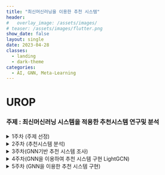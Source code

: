 ```yaml
---
title: "최신머신러닝을 이용한 추천 시스템"
header:
#   overlay_image: /assets/images/
# teaser: /assets/images/flutter.png
show_date: false
layout: single
date: 2023-04-28
classes:
  - landing
  - dark-theme
categories:
  - AI, GNN, Meta-Learning
---
```



# UROP

### 주제 : 최신머신러닝 시스템을 적용한 추천시스템 연구및 분석
<details>
<summary> 1주차 (주제 선정) </summary>
<div markdown="1">   

1. GNN(Graph Neural Network)
2. 메타러닝(Meta-Learning)
    - 거리 기반
    - 최적화 학습 방식
    - 모델 기반
3. LSTM


</div>
</details>

<details>
<summary> 2주차 (추천시스템 분석) </summary>
<div markdown="1">   


# 2주차(추천 시스템 연구동향 분석)

<details>
<summary> --# 메타러닝  </summary>
<div markdown="1">   

## 메타러닝

### **정의**

- **떠오르는 학습 방법이며 적은 데이터를 효율적으로 학습(퓨샷 러닝)**
- **‘메타’라는 단어는 한 차원 위의 개념적 용어로 대상의 전반적인 특성을 반영**
- **데이터의 패턴을 정해진 프로세스로 학습하는 것이 아닌 데이터의 특성에 맞춰서 모델 네트워크의 구조를 변화시키면서 학습**
- **배우는 방법을 배우는 것 (Learning to learn)**

ex) 하이퍼파라미터 최적화, 자동 신경망 네트워크 설계 등등..

### 퓨샷러닝(Few Shot Learning)

**퓨샷 러닝에서의 데이터셋은 크게 두 가지로 나뉜다.**

1. 서포트 셋(Support Set)
    1. 데이터 셋을 학습에 사용하는 데이터
2. 쿼리 셋 (Query Set)
    1. 데이터 셋을 테스트에 사용하는 데이터

이러한 퓨샷 러닝 태스크를 “N-way K-shot”이라고 하며 여기서 n은 카테고리의 개수를 뜻하고 k는 카테코리당 이미지의 수를 의미한다. 일반적으로 성능은 N에 반비례하며 k에 비례한다.

—# 예를 들어 개, 고양이, 말 3개의 카테리고가 있고 각각 4장씩 이미지가 존재한다면 

→ 3-way 4-shot이다. 

### 특징

일반적으로 딥러닝 모델을 훈련시킬 때 대용량의 데이터가 필요하며 현실적으로 방대한 양의 데이터셋을 구축하기는 쉽지 않다. 퓨샷 러닝은 적은 데이터만 있어도 성능이 우수한 모델링이 가능하다.

### 접근 방법

메타 러닝 및 퓨샷 러닝의 대표적 접근 방법은 거리 학습 기반과 모델 기반 학습 방식과 최적화 학습 방식이 존재한다.

- **거리 학습 기반 : 효율적 거리 측정 학습**
- **모델 기반 학습 : 메모리를 이용한 순환 신경망**
- **최적화 학습 : 모델 파라미터 최적화**

**거리 학습 기반(Metric Based Learning)**

메타 러닝의 방법론 중 하나인 거리 학습 기반은 서포트 셋과 쿼리 셋 간의 **거리(유사도)를 측정**하는 방식으로 대신한다. 대표적인 알고리즘은 샴 네트워크(Siamese Neural Network)가 있다.

모델은 주어진 서포트 데이터를 특징 공간에 나타내서 특징을 뽑아내며 같은 클래스면 거리를 가깝게 다른 클래스면 멀게 하는 방식으로 데이터를 분류한다. 쿼리 데이터를 유클리디안 거리가 가까운 서포트 데이터의 클래스로 예측하는 방식이다.

**모델 기반 학습 방식(Model based learning)**

모델 기반 학습 방식은 적은 수의 학습 단계로도 모델의 파라미터를 효율적으로 학습할 수 있는 방식이다.

**모델에 별도의 메모리를 두어 학습 속도를 조절한다.** 대표적인 알고리즘으로는 MANN가 있다.

과거 데이터를 외부 메모리에 저장함으로 효율적으로 문제를 해결하는 방법을 습득하며 새로운 정보를 빠르게 인코딩하고 몇 개의 샘플만 가지고도 새로운 태스크에 적용할 수 있도록 설계되었다.

**최적화 학습 방식(Optimizer learning)**

Few Shot task를 파라미터 최적화 문제로 생각한다.

일반적으로 딥러닝 모델은 기울기의 역전파를 통해 학습을 진행하지만 기울기 기반 최적화 기법은 큰 스케일의 데이터를 위해 설계가 되었기 때문에 적은 수의 샘플에 대한 최적화 기법을 다룬다. 대표적인 알고리즘으로는 MAML알고리즘이 있다.

</div>
</details>

## 0. 추천 시스템 기법 연구동향 분석

정보 통신의 발달로 최근에는 온라인으로 쇼핑하는 사람들이 증가하였다.

하지만 고객의 입장에서는 판매자와 직접적인 소통이 불가능해 다양해지는 아이템들에 대한 사전지식 부족으로 원하는 물건을 고르는데 어려움이 존재한다. 이를 해결하기 위하여 다양한 방법의 추천시스템이 존재한다. 현재는 **정보필터링** 방법과 **연관성 분석** 등이 있다.

## **가장 간단한 추천 방식**

![IMG_52C0ED242834-1](https://user-images.githubusercontent.com/79856225/228569836-cb73c3cd-8802-461a-9e8e-ae0fcd11f70e.jpeg)


1. 베스트셀러기반
    - 특징 : 판매량이 많은 순서대로 상품을 추천
    - 장점 : 개인정보 없이 신속한 추천 가능
    - 단점 : 개인화된 추천이 불가능
2. 최소질의대상 상품결정
    - 특징 : 직접 설문하여 얻은 정보를 통해 상품을 추천
    - 장점 : 개인화된 추천이 가능
    - 고객의 응답이 불완전할 경우 신뢰성 저하

|  | 베스트셀러기반 | 최소질의대상 상품결정 |
| --- | --- | --- |
| 특징  | 판매량이 많은 순서대로 추천 | 직접 설문하여 얻은 정보를 통해 추천 |
| 장점 | 개인정보 없이 신속한 추천  | 개인화된 추천 가능 |
| 단점 | 개인화된 추천이 불가능 | 고객의 응답이 불완전할 경우 신뢰성 ↓ |

## **정보 필터링**

정보 필터링 기법에는 크게 3가지 존재한다.

1. 콘텐츠 기반
2. 협력 필터링
3. 하이브리드

<details>
<summary> 1. 콘텐츠 기반  </summary>
<div markdown="1">   

**특징**

- 사용자가 아이템에 대해 평가한 점수 혹은 과거 구매내역을 바탕으로 미리 선정된 기준을 통해 분류된 아이템 카테고리와 **유사도**를 계산한 후 추천

**장점** 

- 협력필터링과 다르게 추천 대상과 취향이 비슷한 이웃 사용자를 찾을 필요가 없다.
    - 독립적인 정보만을 필요로 한다.
    - 다른 사용자의 정보가 부족할 경우 사용
- 새로운 아이템에 대한 평가점수가 존재하지 않더라도 First rater문제가 발생하지 않는다.
    - 새로운 아이템이여도 그 아이템 속성에 맞게 카테고리에 할당되어 유사도로 추천하기때문

<aside>
❗ first rater : 새로운 아이템에 대해 누군가가 점수를 주기 전까지 핻아 아이템은 추천 리스트에 포함될 수 없는 문제

</aside>

**단점** 

- 과거 구매이력과 정보가 부족할 경우 성능을 보장할 수 없다.
    - 구매이력과 프로필 정보가 없다면 해당 방법으로 구현하는것은 불가능
- 다른 사용자들의 취향이나 선호도를 반영하지 못해 너무 비슷한 상품들만 추천될 수 있음
    - 이러한 문제를 과도한 특수화라고 함
    - 무작위 요소를 추가하는 유전자 알고리즘이나 돌연변이 방식을 사용하면 보다 우수한 성능 보장

**접근 방식**

**(1)아이템 속성 분석**

**구조적 데이터**

- 아이템의 속성이 명확히 정의 되어 있어 있음
- 속성의 개수가 비교적 적고, 각 속성에 해당하는 값이 모두 존재해야 함

**비구조적 데이터**

- 이미지,소리, 텍스트와 같은 데이터
- 최근 들어 급증하고 잇고, 속성 정의가 어렵다는 단점이 존재
- 텍스트로 이루어진 콘텐츠에 대한 연구가 활발히 이루어지고 있음
    - 키워드 분석과 의미 분석 2가지 방식

**비구조적 데이터(키워드 분석)**

아이템간의 키워드를 비교하여 유사도를 계산하여 사용자가 선호하는 아이템과 키워드 유사도가 높은 아이템을 추천하며 대표적으로는 **TF-IDF**가 있다.

**TF : 아이템 내에서 한 단어가 출현한 빈도를 나타내는 값으로, 아이템에서 많이 출현한 단어일수록 높은 값**

**IDF : 출현 빈도가 높더라도 불용어에 해당할 확률이 크므로 해당하는 키워드가 전체 아이템에서 얼마나 가치 있는 키워드인지**

**아이템 내에서 많이 출현하지만 전체 아이템 집합에서는 드물게 출현하는 단어일수록 높은 TF-IDF 값을 가짐**

- 위 과정으로 가중치가 높은 상위 N개의 단어 키워드로 테이블을 생성
- 아이템간 유사도를 계산하기 위해 코사인 유사도를 사용

**문제점**

- 하나의 단어가 다양한 의미를 가지는 경우
    - 실제로는 유사하지않지만 추천 가능성
- 여러 단어가 하나의 의미를 가지는 경우
    - 내용적으로는 유사하지만 유사도가 낮으므로 추천 누락

위 문제점을 해결하기 위하여 의미론 분석의 중요성이 대두되고 있다.

**의미론 분석에서는 품사 별 동의어 관계를 링크로 연결한 대형 네트워크 형태의 워드넷(Wordnet)이 가장 널리 이용되고 있다.**

- **사용자 프로필 정보를 이용하여 추천**
    
    (+) 과거 구매이력 및 다른 사용자 데이터가 없어도 추천 가능
    
    (+) 평가 데이터가 부족한 경우 널리 쓰임
    
    (-) 정확한 정보를 입력하는 사용자를 확보하기 어려움
    
    (-) 사용자 선호 경향 변화에 대한 대처가 힘듬
    
    (-) 정교한 추천 성능을 보장할 수 없음
    
- **과거 구매이력 정보를 분석하여 추천**
    
    (+) 과거 구매이력을 성능향상 
    
    (+) 사용자 선호 경향 변화에 대한 대처 가능
    
    (-) 과거 데이터가 필요
    
    (-) 너무 비슷한 아이템만을 추천할 가능성 존재
    

**콘텐츠 기반 접근방식은 사용자가 직접 입력한 정보를 이용하여 추천하는 방식과 사용자가 과거에 구매한 이력 정보를 통해 추천하는 방식이 존재한다. 여기서 아이템을 추천하기 위해서 TF-IDF식을 통해 아이템 내에서 등장하는 키워드에 대한 값을 계산하는데 해당 식은 단지 아이템 내 단어 출현 빈도수를 계산하므 로 여러 단어가 하나의 의미를 가지거나, 하나의 단어가 다양한 의미를 가지는 경우 제대로 된 추천 가능성이 낮다. 이를 해결하기 위하여 의미론적 분석이 필요하며 워드넷이 가장 널리 이용되고 있다.**

</div>
</details>

<details>
<summary> 2. 협력 필터링  </summary>
<div markdown="1">   

> “이웃이 다른 이웃을 돕는다면 우리의 커뮤니티는 더 강해집니다.” -제니퍼 팔카
> 

**특징**

- 현재까지 가장 우수한 성능을 나타낸다고 알려진 기법으로 특정 아이템에 대해 선호도가 유사한 고객들은 다른 아이템에 대해서도 비슷한 선호도를 보일 것 이라는 기본 가정을 바탕으로 시용자가 아이템에 대해 평가한 정보를 사용해 선호도를 예측한다.

**장점** 

- 콘테츠 기반의 방식보다 정확도가 우수하다.

**단점** 

- 유사도를 측정할 만한 충분한 데이터가 존재하기 않다면 예측이 불가능하다 (Cold Start)
- 누군가가 점수를 주기 전까지는 추천이 이루어 질 수 없다(first rater)
- 코사인거리나 피어슨 상관게수를 이용할 경우 데이터 희소성 문제가 발생
- **데이터 희소성을 해결하기 위한 다양한 연구**
    - 논문추천 시스템
        - 논문의 키워드를 활용하는 방식을 제안
        - 나이브 베이즈 모델 사용
        - 새로운 고객에 대해서는 추천목록을 제공하는 것이 어려움
    - **협력필터링 기법과 사회연결망 기법의 중심성을 결합**
        - 많은 사람들과 비슷한 선호도를 갖는 고객의 취향은 대중적이고 신뢰성이 높다는 가정
        - 고객들 간 유사도를 기반으로 네트워크를 생성
        - 중심성이 높은 사용자들을 새로운 고객의 이웃으로 설정
        - 기존 나이브 베이즈 모델보다 정확성을 향상 시킴
    - **주요 사용자와 일반 사용자로 분류**
        - 주요 사용자 군집 생성
        - 일반 사용자 군집 생성
        - 주요 사용자 군집에는 있지만 일반 사용자 군집에는 없는 아이템을 **일반 사용자에게 추천**
    - **데이터의 차원을 축소하는 방법**
        - 중요하지 않은 사용자나 아이템을 제거 하는 특이값 분해
        - 원본 데이터보다 노이즈가 적어 우수한 성능을 나타냄
    - **낮은 순위 데이터에 손실함수 개념 적용**

**확장성**

- 계산량이 많을 경우 유사도가 큰 순서대로 N개의 사용자 혹은 아이템만을 선정하여 선호도를 예측
- 일관성이 없는 의견을 가진 사용자는 오히려 방해가 됨
    - 콘텐츠기반 + 협력필터링을 모두 사용하여 가중 평균값을 에측 값으로 활용
    - 두 값의 차이가 큰 사용자의 가중치를 낮게 주어 예측 오차를 줄이는 방법
- 고의로 긍정적인 평가 혹은 부정적인 평가를 하는 경우
    - 기계학습 알고리즘을 통해 미리 학습한 뒤 공격을 탐지하는 기법

**접근 방식**

- **기억 기반 협력필터링**
    - 유사도가 높은 사용자가 선택한 아이템을 추천해주는 방식
        - 모델을 구축하지 않고 추천이 요굴될 때마다 휴리스틱 기법을 통해 결과를 도출
    - **같은 항목에 같은 점수를 준 두 고객이 존재할 경우, 이들의 유사도는 높으며 비슷한 취향을 갖고 있다고 볼 수 있다.**
    - 사용자 기반 : 사용자가 입력한 선호도 정보를 이용하여 추천대상고객의 구매이력과 가장 비슷한 사용자가 구매한 아이템을 추천하는 방식
    - 아이템 기반 : 추천하고자하는 아이템을 구매한 사람들이 공통적으로 구매한 아이템을 구매한 사람들에게  해당 아이템을 추천해주는 방식
    
    **유사도**
    
    - 피어슨 상관게수
        - 1에 가까울수록 양의 상관관계, -1에 가까울수록 음의 상관관계, 0은 상관관계 없음
    - 코사인 유사도
        - 다양한 고객들이 서로 다른 척도를 사용할 경우 파악하는 것이 어렵다.
        - 이를 해결하기 위해 보완 코사인 유사도를 제안
    - 스피어만 순위 상관계수
        - 사용자 a와 b의 점수를 각각 순위로 변환한 뒤, 차이를 통해 유사도를 측정
        - 점수의 분포가 매우 극단적일 경우 유용하다.
        - 사용자가 여러 아이템에 대하여 같은 평가점수를 준 경우에는 유사도 측정이 어려움
    
    **선호도 예측**
    
    - 가중합
        - 추천 대상 고객과 사용자간의 유사도가 높을수록 큰 가중치를 부여
    - 단순가중평균
        - 아이템 기반 협력필터링에서 사용
        - TF-IDF를 활용
        
- **모델 기반 협력필터링**
    - 기억 기반 협력필터링을 기본으로 하되, 기계학습 또는 데이터마이닝 기법을 활용하는 것
    - 베이지안, 선형 회귀분석, 마코프 결정 프로세스 등…
    - **나이브 베이즈 모델**
        - 문서분류에서 가장 우수한 성능을 보이고 있는 알고리즘으로 베이즈 정리에 이론적 근거를 두고 있음
        - 각 카테고리에 할당 될 확률을 계산하는 방법
        - 평가 정보나 이용정보가 부족한 신규 컨텐츠 추천 문제를 해결
        - 콘텐츠기반 접근방식의 과도한 특성화 문제의 해결 가능성 제시
    - **군집화**
        - 대표적으로 K-means, DBSCAN, OPTICS 존재
        - 기존 협력필터링에서 유사도를 측정하는 단계에 앞서, 유사한 그룹을 나누는 과정이 추가
        - 예측 정확도가 높아지는 장점
        - 데이터를 분할함에 따라 데이터 희소성 문제 발생
- **차원 축소**
    - 사용자가 구매한 상품이 너무 적으면 추천이 불가능
    - 사용자가 구매한 상품이 너무 많으면 많은 계산 비용이 발생
    - LSI기법을 적용하여 고차원의 행렬을 저차원의 행렬로 차원을 축소하는 방법 존재
    - 차원수가 너무 작으면 계산 속도는 빠르지만 정확도가 낮음
    - 차원수가 너무 높으면 계산 속도는 느리지만 정확도가 높음
        - 적절한 착원 선택이 중요
        - 1차적으로는 군집화를 진행
        - 엔트로피 가중치와 특이값 분행를 동시에 적용

**협력 필터링 접근방식은 이웃한 사용자 또는 아이템의 유사도로 추천하는 기법이다. 협력 필터링 방식은 콘텐츠 기반 방식보다 더 정확하다는 장점이 존재하지만 Cold start, first rater문제가 있다. 이를 해결 하기 위해 다양한 연구가 진행 중에 있다. 협력 필터링 기법은 크게 2가지 방식이 존재한다. 첫 번째로는 기억 기반 협력 필터링이며 해당 방식은 사용자 또는 아이템 기반 방식이 존재한다. 모델 기반 방식은 기억 기반 방식을 기반으로 기계학습과 같은 모델을 사용하는 방법이다. 기억 기반 협업 필터링은 새로운 사용자나 아이템에 대한 추천에 대해 비교적 불안정하며, 사용자나 아이템이 증가할 때 시간과 메모리 문제가 발생할 수 있는 반면, 모델 기반 협업 필터링은 새로운 사용자나 아이템에 대한 추천이 가능하며, 적은 메모리와 높은 정확도를 보장한다. 하지만, 모델링이 어려워 다른 방법보다 많은 전문 지식이 필요**

</div>
</details>


<details>
<summary> 3. 하이브리드  </summary>
<div markdown="1">   

**특징**

- 각 방식의 장점을 극대화하면서 단점은 보완하고 다양한 정보를 효과적으로 활용할 수 있다.
- 모델의 형태에 따라 크게 네 가지로 분류가 된다.
    1. 독릭된 추천 결과를 조합
    2. 콘텐츠 기반 정보를 협업필터링에 적용
    3. LSI, PLSI와 같은 알고리즘을 이용하여 협업필터링의 정보를 콘텐츠기반 접근방식에 융합
    4. 협업필터링과 콘텐츠기반 접근방식을 동시에 고려하는 단일 모델을 구축
        1. MCMC 와 같은 추정모델 또는 베이지안 학습법이 이용

**종류**

1. **다른 추천 기준을 지닌 여러개의 알고리즘을 학습한 뒤 가중평균합을 구하는 방법**
    - 여러 추천 알고리즘들의 결과를 전반적으로 이용 가능
    - 각 추천 점수를 정규화하여야 하며, 가중치를 잘 정의해야 함
2. **여러 개의 추천 엔진중 현재 상황에 가장 적절한 추천 엔진 선택**
    - 현재의 상황을 인지하기 위한 추가적인 계산이 필요’
3. **추천 결과를 혼합하여 보여주는 방법**
    - 다양성을 높게 보여줄 수 있음
4. **모든 변수를 하나의 알고리즘의 변수로 병합**
5. **한 알고리즘이 추천한 아이템을 다른 알고리즘의 후보로 이용**
6. **각각의 알고리즘 추천 점수를 바탕으로 메타 알고리즘을 학습하는 앙상블 방법**

$MCNee et al.(2006)$

- 콘텐츠기반과 협업힐터링에 사용할 수 있는 알고리즘을 제시
- **이웃기반 협업필터링**
    - 세렌디피티(의도치 않게, 우연성)가 높은 경향이 있음
- **나이브 베이지안 판별기**
    - 선택한 논문이 많이 참조된 논문을 먼저 추천
- **PLSI**
    - 사용자-아이템 행렬을 차원축소 방법 중 하나인 PLSI를 통해 학습
    - 선택한 논문과 분야적으로 매우 유사한 논문들이 우선적으로 추천
- **TF-IDF**
    - TF-IDF를 이용하여 콘텐츠 기반 추천
    - 선택한 논문들과 내용이 매우 유사한 논문들이 우선적으로 추천.

$Vozalis and Margaritis(2004)$

- 인구통게학 정보를 이용하여 유사한 이웃들의 정보만을 이용하는 연쇄방법을 제안

$Chow et al.(2014)$

- 사용자의 선호정보를 결합하여 개인화 추천 알고리즘을 고안

$Basilico and Hofmann(2004)$

- 사용자-아이템 행렬과 사용자-아이템의 특성 변수들을 모두 종합하여 유사도 커널을 정의

$Ganu et al.(2009)$

- 리뷰 데이터로 추출된 토픽과 의미 벡터를 이용
- 사용자나 아이템의 해당 리뷰 유무에 따라 추천 알고리즘을 선택할 수 있는 방법을 제안하고 성능을 입증

$Mcauley and Leskovec(2013)$

- 리뷰 데이터로부터 토픽을 추출 시 리뷰 데이터와 점수를 모두 이용하여 토픽을 추출하는 HFT를 제안

$Vozalis and Margaritis(2004)$

- 아이템들에는 숨겨진 변수가 있다고 가정
- 숨겨진 변수를 리뷰 데이터로부터 추출
- 사용자가 선택한 아이템과 유사한 속성을 지닌 다른 아이템을 추천

</div>
</details>


<!-- 
<details>
<summary>  </summary>
<div markdown="1">   

</div>
</details> -->


</div>
</details>




<details>
<summary> 3주차(GNN기반 추천 시스템 조사)  </summary>
<div markdown="1">   

# 3주차(GNN기반 추천 시스템 조사)

## GNN(Grpah Neural Network)

Graph neural networks in recommender systems: a survey

<details>
<summary> 0. 개요  </summary>
<div markdown="1">   

유튜브, 넷플릭스 ,스포티파이와 같은 플랫폼에서 사용자의 방대한 항목(제품, 영화, 뉴스…)에서 관심 있는 항목을 탐색하기 위해 추천 시스템을 사용한다. 사용자의 과거 상호 작용(클릭, 시청, 읽기, 구매…)을 통해 사용자의 선호도를 정확하게 모델링하는 것이 효과적인 추천 시스템의 핵심이다. 

대체로 지난 수십 년 동안 추천 시스템의 주류 모델링 패러다임은 **이웃 방법 → 표현 학습 기반으로 발전해왔다.**


<details>
<summary> —# 이웃방법  </summary>
<div markdown="1">   

**이웃방법**

- **아이템 기반 이웃방법**
    
    아이템기반 이웃방법은 **사용자가 상호작용한 과거 아이템**과 유사한 아이템을 사용자에게 직접 추천한다. 초기 아이템 기반 이웃 접근 방식은 단순성, 효율성, 효과성으로 인해 실제 애플리케이션에서 큰 성공을 거두었다.

</div>
</details>

<details>
<summary> —# 표현학습  </summary>
<div markdown="1">  

**표현 학습**

- **사용자 - 아이템**
    
    사용자와 아이템을 공유 공간에서 연속 벡터로 인코딩하여 직접 비교하는 표현 학습 기반 방식으로 **사용자와 아이템 간의 관계**를 명시적으로 모델링하는 방법론이다. 이 접근 방식은 비선형적이고 단순하지 않은 사용자-아이템 관계를 효과적으로 포착하고 풍부한 데이터 소스를 쉽게 통합할 수 있다는 점에서 인기를 얻고 있다.

</div>
</details>

넷플릭스 프라이즈 경진대회에서 행렬 인수분해 모델이 기존의 이웃 방식보다 추천에 더 우수하다는 사실이 입증된 이후 표현 기반 모델에 대한 관심이 급증했고 그 후 인수분해부터 딥러닝 모델에 이르기까지 사용자와 아이템의 표현을 학습하기 위한 다양한 방법이 제안되었다.

오늘날 딥러닝 모델은 비선형적이고 사소하지 않은 **사용자-아이템 관계를** 효과적으로 포착하고 문맥, 텍스트, 시각 정보 등 풍부한 데이터 소스를 쉽게 통합할 수 있는 능력으로 학술 연구 및 산업 응용 분야에서 추천 시스템을 위한 주요 방법론으로 자리 잡았다. 

이러한 딥러닝 알고리즘 중에서도 추천 시스템의 정보를 **그래프 관점에서 고려하는 그래프 학습 기반 방식이 있다.** 추천 시스템에 있는 대부분의 데이터는 기본적으로 그래프 구조를 가지고 있다. 

—# 추천 시스템에서 그래프 구조의 예로는 이분 그래프가 있으며 이 유형의 그래프는 사용자와 아이템의 두 집합으로 구성되며, 사용자와 아이템 간의 상호 작용(클릭, 보기, 읽기, 구매…)를 나타내는 링크가 있다.




<details>
<summary> —#이분 그래프  </summary>
<div markdown="1"> 

- 그래프의 정점의 집합을 둘로 나눴을 때, **각 집합에 속한 정점끼리는 서로 인접하지 않도록 분할**할 수 있는 그래프를 이분 그래프라고 한다.
- 밑에 그림의 예제에서 사용자를 노란색 정점, 아이템을 파란색 정점이라고 생각하면 된다.
- **사용자 정점은 서로 연결될 수 없으며, 아이템 정점 또한 마찬가지이다.**

<img width="472" alt="스크린샷 2023-03-15 오후 6 48 36" src="https://user-images.githubusercontent.com/79856225/228572352-a77d1b39-8442-4203-890e-b4c395df6ee2.png">


</div>
</details>


이 논문에서는 추천 시스템에서 데이터는 종종 그래프 구조를 가지며, 사용자 및 아이템 노드는 관찰된 상호 작용을 나타내는 링크로 연결되어 있다고 설명한다. 그래프 학습 알고리즘은 사회적 관계 및 지식 그래프와 같은 외부 정보를 포함하여 이러한 데이터를 모델링할 수 있는 방법을 제공한다. 과거에는 인수분해 기반, 분산 표현 기반, 신경 임베딩 기반 등의 그래프 임베딩 기법이 이러한 목적으로 사용되었지만, 최근에는 그래프 신경망(GNN)이 그래프 구조의 데이터에서 학습하는 데 탁월한 능력을 보여 많은 추천 모델에 사용되고 있다.

기존 추천 시스템은 사용자-아이템간의 상호작용만을 추천 신호로 사용하지만, GNN은 상호작용 그래프의 토폴로지 구조를 사용하여 사용자 및 아이템 표현을 개선할 수 있다. 이는 암시적으로만 했던 기존 방식과달리 GNN은 명시적으로 인코딩 할 수 있기 때문이다.

<details>
<summary> —# 토폴로지 구조  </summary>
<div markdown="1">   

그래프에서 서로 다른 요소간의 관계를 의미한다. 추천 시스템의 맥락에서 이는 사용자가 아이템과 상호 작용하는 방식 또는 아이템이 서로 연관되는 방식을 나타낼 수 있다. GNN은 이러한 토폴로지 구조를 사용자와 아이템 간의 상호 작용에만 의존하는 기존 방식보다 더 나은 추천을 위한 추가 신호로 사용할 수 있다.

</div>
</details>

**GNN(그래프 신경망)은 추천 시스템을 위한 유용한 도구로, 추천을 개선할 수 있는 아이템간의 복잡한 관계를 탐색할 수 있기 때문이다.**

학계 연구에 따르면 GNN은 최근 몇 년간 추천 시스템에서 놀라운 성공을 거둔 기법이다. 많은 연구에 따르면 GNN 기반 접근 방식은 공개적으로 사용 가능한 샘플 데이터세트에서 이전 방법보다 성능이 뛰어나고 새로운 최첨단 결과를 달성하는 것으로 나타났다. 또한 GNN은 세션 기반, POI, 그룹, 멀티미디어, 번들 추천 등 다양한 추천 작업에 적용될 수 있는 다양한 변형이 있다. 

GNN은 웹 스케일 추천 시스템과 같은 사용 애플리케이션에 사용되어 고품질 추천 결과를 생성하는데 도움이 되었다. 예를 들어 Pinterest는 수십억 개의 노드와 에지로 구성된 그래프에 **PinSage라는 GNN기반 모델**을 구현하여 사용자 참여도를 향상시켰다.


<details>
<summary> —# PinSage  </summary>
<div markdown="1"> 

PinSage는 30억 개의 노드와 180억 개의 엣지로 구성된 그래프를 기반으로 핀터레스트(Pinterest)에서 개발 및 배포한 GCN(그래프 컨볼루션 네트워크)알고리즘 모델이다. 랜덤워크 기반 기술을 사용하여 고품질의 추천 결과를 생성하며, 온라인 A/B테스트에서 사용자 참여도를 향상시키는 것으로 나타났다.

</div>
</details>


이 논문은 추천 시스템 분야에서 이 특정 조사가 기존 조사와 어떻게 다른지 논의하고 있다. 추천 시스템에 대한 다양한 관점에 초점을 맞춘 설문조사는 이미 존재하지만, **현재 GNN이 어떻게 추천시스템에 사용되고 있는지에 대한 종합적인 검토는 거의 없다**. 본 조사는 **GNN기반 추천 시스템의 발전 상황을 종합적으로 검토**하고, 사용 정보 유형과 추천 작업에 따라 기존 작품을 분류하며, 이 분야의 미해결 과제와 향후 방향에 대해 논의하는 것을 목표로 한다.

이 논문은 GNN기술을 사용하는 추천 시스템에 대한 최신 문헌을 검토하는 것을 목표로 한다. 또한 이 논문에서는 GNN기반 추천 모델을 정리하기 위해 새로운 분류 체계를 제안하고 있으며 이 분류 체계는 다음과 같이 다섯 가지 그룹으로 정의할 수 있다.

1. 사용자-항목 협업 필터링
2. 순차적 추천
3. 소셜 추천
4. 지식 그래프 기반 추천
5. 기타 작업(ex : POI 및 멀티미디어 추천)

</div>
</details>


<details>
<summary> 1. 배경 및 분류(추천시스템과 GNN)  </summary>
<div markdown="1">   

### **1.1 추천 시스템**

추천 시스템은 사용자의 과거 행동이나 관심사를 기반으로 사용자에게 아이템을 추천하는 도구이다. 이 시스템은 학습된 사용자 및 아이템 표현과 점수 함수를 사용하여 항목에 대한 사용자의 선호도를 추정하며 결과 선호도 점수는 확률로 표시 될 수 있다. 

추천 시스템의 일반적인 작업 중 하나는 사용자-아이템 협업 필터링으로, 시스템이 상호 작용을 기반으로 사용자와 아이템의 표현을 학습하는 것이다. 또 다른 방법은 시간 경과에 따른 상호 작용의 순차적 패턴을 분석하여 사용자 표현을 개선하는 것이다.

추천 시스템 분야는 사용자 익명성과 세션 세분화에 따라 다음과 같이 2가지로 나뉠 수 있다.

1. **순차적 추천**
    - 클릭, 시청, 읽기, 구매 등 아이템에 대한 사용자의 **과거 상호 작용을 고려**하는 시스템
2. **세션 기반 추천**
    - 순차적 추천에서 한 단계 더 나아가 **익명의 사용자도 고려**하고 **사용자의 행동을 세션으로 세분화**하여 이를 통해 개별 사용자의 행동 패턴에 따라 **더욱 개인화된 추천**을 제공

—# 세션

**세션은 일정한 기간 내에 웹사이트에서 발생한 사용자 상호작용의 집합이다. 예를 들어 사용자가 웹사이트에 접속하고, 여러 페이지를 방문하고 장바구니에 상품을 담고 결제하고 나가는 과정을 하나의 세션이라 볼 수 있다.**

GNN이 추천에 기여하는 바에 대한 연구 목적상 그 차이는 중요하지 않기 때문에 모든 추천 시스템을 “순차적 추천”으로 지칭하고 있다. 또한 사회적 관계를 사용하여 사용자 표현을 개선하는 “소셜 추천”이라는 또 다른 유형이 있다


<details>
<summary> —# 소셜 추천   </summary>
<div markdown="1">  

소셜 추천은 사회적 관계를 맺고 있는 사람들이 비슷한 관심사와 선호도를 가지고 있으며, 서로의 선택에 영향을 미칠 수 있다는 것을 의미한다. 연구자들은 사용자의 선호도에 초점을 맞추는 것뿐만 아니라 지식 그래프에서 아이템 간의 속성과 의미 관계를 사용하여 아이템의 표현을 개선함으로써 이러한 추천 접근 방식을 개선하려고 노력한다.

</div>
</details> 

### **1.2 GNN**

최근에는 물리 시스템, 단백질 구조, 지식 그래프 등 그래프로 표현되는 데이터와 관련된 작업에서 뛰어난 성능을 보이는 GNN이라는 알고리즘을 사용하는 새롭고 혁신적인 시스템들이 등장햇다. 이 파트에서는 그래프가 무엇인지 설명하고 이미 존재하는 GNN 기술에 대한 개요를 분석한다. 

그래프는 점(노드)과 이를 연결하는 선(엣지)의 집합이다. 노드의 이웃은 노드에 연결된 노드의 집합이다. 그래프는 방향이 있는 방향 그래프거나 방향이 없는 무방향 그래프가 존재하며, 또한 동질(모든 노드와 엣지가 동일)이거나 이질(노드 또는 엣지가 다름)일 수도 있다. 하이퍼그래프는 하나의 엣지가 두 개이상의 노드를 연결할 수 있는 그래프 유형이다. 

GNN은 반복적인 프로세스를 사용하여 인접 노드의 특징 정보를 집계하고 이를 현재 중앙 노드 표현과 통합한다. 이는 집계 및 업데이트 작업을 모두 포함하는 여러 레이어를 쌓아 수행된다. 그 결과 제공된 그래프 데이터를 기반으로 보다 정확한 예측이 가능하다.

집계 단계에서는 평균 풀링 또는 어텐션 메커니즘을 사용하여 인접 노드의 특징을 결합한다. 업데이트 단계에서는 GRU라는 연결 또는 합계 연산과 같은 다양한 전략을 사용하여 집계된 피처를 중앙 노드 피처와 통합한다. 

**추천 시스템에 사용되는 그래프 신경망(GNN)기법은 5가지가 존재한다.**


<details>
<summary> 1. GNC(Graph Convolutional Network)  </summary>
<div markdown="1">   

- GCN은 Graph Convolutional Network의 약자로, 그래프 구조의 데이터에 **합성곱 연산을 적용하는 GNN의 한 종류**이다. 합성곱 연산은 이미지나 텍스트와 같은 격자 구조의 데이터에 잘 작동하는데, 이를 그래프 구조의 데이터에도 확장할 수 있다.
- GCN은 각 노드가 자신과 인접한 노드들의 정보를 공유하고 학습하는 방식으로 작동한다. 이렇게 하면 노드 간의 상관관계를 잘 반영할 수 있다.

</div>
</details>

<details>
<summary> 2. GraphSAGE(Graph SAmple and aggreGatE)  </summary>
<div markdown="1">   

- GraphSAGE는 각 노드가 **자신과 인접한 노드들의 특성을 샘플링하고 집계하는 함수를 학습**하는 방식으로 작동
- GraphSAGE는 각 노드에 대해 고정된 수의 이웃을 선택한 다음 평균, 합계 또는 최대 풀링 기법을 사용하여 해당 이웃의 정보를 집계한다.
- 이 집계된 정보를 현재 노드의 특징과 연결하고 비선형 활성화 함수와 학습 가능한 변환 행렬을 통과시켜 해당 노드의 업데이트된 특징을 얻는다.
- GraphSAGE의 장점은 새로운 노드나 그래프에도 임베딩을 생성할 수 있다는 것이다. **기존**의 **GNN은 각 노드마다 고유한 임베딩을 학습**하므로 새로운 데이터에 적용하기 어렵지만 **GraphSAGE**는 **인접한 노드들의 특성을 활용**하여 임베딩을 생성하므로, **이전에 보지 못한 데이터에도 유연하게 대응할 수 있다.**

</div>
</details>

<details>
<summary> 3. GAT(Graph Attention Network)  </summary>
<div markdown="1">   

- Graph Attention Network의 약자로, **그래프 구조의 데이터에 어텐션 메커니즘을 적용하는 GNN의 한 종류**이다. 어텐션 메커니즘은 입력 데이터의 **중요한 부분에 집중**하는 방식으로 작동하는데, 이를 그래프 구조의 데이터에도 확장가능하다.
- GAT은 각 노드가 자신과 인접한 노드들의 정보를 어텐션 가중치로 조합하여 학습하는 방식으로 작동한다. 이렇게 하면 노드 간의 상관관계와 특성을 잘 반영할 수 있습니다. GAT은 인접 행렬을 사용하지 않고 각 이웃 노드마다 다른 어텐션을 부여하여 자신의 임베딩을 업데이트한다.
- 일반적으로 LeakyReLU함수를 사용한다.
- GAT을 사용하는 이유는 사용자와 아이템 간의 관계를 그래프로 표현하고, 어떤 아이템에 더 집중할지 결정할 수 있기 때문

</div>
</details>

<details>
<summary> 4. GGNN(Graph Gated Neural Network)  </summary>
<div markdown="1"> 

- **그래프 구조의 데이터에 GRU를 적용하는 신경망의 한 종류이다.**
- GGNN은 그래프의 노드와 엣지에 있는 특성을 활용하여 노드 임베딩을 생성하고, 이를 바탕으로 다양한 그래프 분석 문제를 해결할 수 있다.
- GGNN은 message passing이라는 방식으로 학습합니다. message passing이란 각 노드가 자신과 인접한 노드들과 정보를 주고받는 과정으로 GGNN은 message passing을 통해 각 노드의 임베딩을 업데이트하고, GRU를 사용하여 임베딩의 변화를 제어한다.

—# GRU

GRU는 Gated Recurrent Unit의 약자로, 순환 신경망(RNN)의 한 종류이다. GRU는 RNN이 장기 의존성 문제를 해결하기 위해 LSTM을 변형한 모델로, LSTM보다 간단한 구조를 가지고 있고 LSTM과 비슷한 성능을 보여주면서도 매개변수가 적기 때문에 효율적인 학습이 가능하다.

</div>
</details>

<details>
<summary> 5. HGNN(Hypergraph Neural Network)  </summary>
<div markdown="1">   

- **하이퍼그래프 구조를 사용하는 신경망의 한 종류**
- 하이퍼그래프란 간단한 그래프와 달리 **엣지가 두 개 이상의 노드를 연결할 수 있는 구조**로, 고차원이고 복잡한 데이터 상관관계를 표현할 수 있다.
- HGNN은 다중 모달 데이터나 이질적인 데이터와 같은 복잡한 실제 문제에 적용될 수 있으며  기존의 그래프 신경망보다 더 효과적인 표현 학습을 가능하게 한다.

![Untitled](https://user-images.githubusercontent.com/79856225/228573556-3173c8c3-89ad-491d-96dc-e288bce7d996.png)


</div>
</details>

### 1.3  GNN을 사용하는 이유

최근 연구자들은 추천 시스템에 그래프 신경망을 사용하는 많은 연구를 제안하고 있다. **GNN을 사용하는 가장 큰 이유**는 GNN 기술은 데이터를 그래프 구조로 표현하고 분석하는 데 유용하기 때문이다. **많은 추천 시스템이** 사용자-아이템 간의 상호작용을 위한 이분 그래프나 아이템 주문을 위한 **시퀀스 그래프와 같은 그래프 구조를 사용**한다. 사회적 관계나 지식 그래프와 같은 다른 데이터 유형도 자연스럽게 그래프 구조를 갖는다.

다양한 유형의 데이터에 대해 효과적인 추천모델을 만드는 일은 쉽지 않다. 그러나 GNN을 사용하면 더 나은 추천 결과를 위한 패턴을 효과적으로 학습할 수 있다. 예를 들어 GNN은 사용자-아이템 표현을 학습하고 비순차적 추천 작업에 대한 사용자 선호도를 예측할 수 있다.

또한 GNN은 소셜 네트워크와 같은 추가 정보를 사용자-아이템 이분법 관계에 통합 그래프로 통합하여 보다 정확한 추천을 제공한다.

GNN은 사용자와 아이템 간의 상호 작요인 협업 신호를 보고 이러한 신호를 사용하여 사용자와 아이템을 더 잘표현한다.

<img width="721" alt="스크린샷 2023-03-15 오후 10 51 58" src="https://user-images.githubusercontent.com/79856225/228573754-e8ad3067-67ae-4cc4-b29e-08d84a670000.png">


이 단원에서는 추천 시스템이 그래프 구조를 사용하여 추천을 개선하는 방법에 대해 설명한다. 특히, 아이템과 아이템 간의 상호작용 그래프를 구성하고 랜덤워크 알고리즘을 사용하여 항목의 순위를 매기는 ItemRank의 사용에 대해 중점적으로 설명한다 GNN은 그래프가 아닌 모델보다 추천에 더 효과적이다.

### 1.4 GNN을 기반으로 한 추천시스템의 종류

GNN은 그래프 신경망을 사용하여 과거 상호 작용에서 사용자 선호도를 모델링하는 추천 시스템의 한 유형이다. 이번 파트에서는 **그래프 임베딩 프레임워크에 따라 분류**하고 각 **유형과 관련된 장점과 한계를 분석**한다. 

그래프가 구조화되는 방식은 표현되는 정보의 유형에 따라 달라진다. 예를 들어 소셜 네트워크는 동종 그래프로 표현할 수 있고, 사용자-아이템 상호 작용은 이분 그래프 또는 두 개의 동종 그래프(사용자-사용자 및 아이템-아이템)로 표현할 수 있다. 효율적인 그래프 신경망 구조를 설계하는 것은 집계 및 업데이트 작업, 네트워크 깊이와 같이 사용되는 정보의 유형에 따라 달라진다. 소셜 추천은 소셜 네트워크 정보를 사용하고 지식 그래프 기반 추천은 지식 그래프 내 아이템 간의 의미 관계를 활용하는 등 추천 작업은 사용되는 정보의 유형과 밀접하게 연관되어 있다.

</div>
</details>

<details>
<summary> 2. USER-ITEM 협업 필터링 </summary>
<div markdown="1">   

사용자-아이템 협업 필터링은 사용자가 상호작용하는 아이템을 사용하여 아이템의 표현을 개선하는 것이다. GNN 기법은 정보 확산을 모델링하고 사용자-아이템간의 상호 작용에서 고차 연결성을 포착하는 효율성을 개선하는 데 사용되었다. 다음 이미지는 사용자-아이템간의 상호작용 정보에 GNN을 적용하는 과정이다.

<img width="706" alt="스크린샷 2023-03-15 오후 11 23 17" src="https://user-images.githubusercontent.com/79856225/228574203-c4c38944-019c-492e-8717-f3006d14c6b8.png">

협업 신호를 캡처하는 데 GNN기법을 충분히 활용하기 위해 고려해야 할 네 가지 주요 이슈가 있다.

**1. Graph Construction(그래프 구성)**

- GNN을 사용하여 분석할 데이터를 위한 구조를 만드는 것
- 원본 그래프에는 사용자와 아이템 노드 및 이들의 상호 작용이 있다.
- GNN을 적용할 때는 원래의 이분 그래프를 사용할지, 2홀 이웃을 기반으로 동질 그래프를 만들지 결정해야 한다.
- 시간을 절약하기 위해서는 전체 그래프 대신 대표적인 이웃을 샘플링 해야함

**2. Neighbor Aggregation(이웃 집계)**

- 네트워크에서 인접한 노드의 정보를 결합하는 프로세스를 말한다.
- 이웃 노드의 중요성을 고려할지, 중앙 노드와의 상호 작용을 모델링할지 등 이웃 노드를 어떻게 처리할지 결정하는 작업이 포함되어 있다.

**3. Information Update(정보 업데이트)**

- 중앙 노드의 표현을 이웃 노드의 표현과 결합하는 방법

**4. Final Node Representation(최종 노드 표현)**

- 사용자가 어떤 아이템을 좋아할지 예측하려면 사용자의 전반적인 선호도를 이해해야 함
- 사용자와 사용자가 상호 작용한 아이템에 대한 모든 정보를 결합
- 마지막 레이어의 노드 표현을 사용할지 아니면 모든 레이어의 노드 표현을 결합하여 최종 표현을 만들지 선택

### 2.1 **Graph Construction(그래프 구성)**

많은 연구에서 사용자와 아이템의 이분법 그래프에 GNN을 사용했다고 설명한다. 그러나 원본 그래프에 직접 GNN을 사용하는 것은 비효율적일 수 있다. 그 이유는 원본 그래프가 사용자-아이템 표현을 학습하기에 충분히 포괄적이지 않기 때문이다. 효율성은 대규모 그래프에 대한 이웃 정보를 계산할 때 문제가 되며, 이는 높은 계산 비용을 초래한다.

사용자-아이템간의 상호작용 데이터에 대한 **GNN의 효과와 효율성을 개선하기 위해** 연구자들은 원래의 이분법 **그래프 구조를 강화**하는 전략을 모색해 왔다. 그래프 신경망을 사용하여 **사용자-아이템 협업 필터링을 개선**하는 **두가지 전략**이 있다.

 **(1) 그래프 구조를 풍부하게 하기 위해 엣지를 추가** 

**(2) 가상 노드를 도입하여 사용자-아이템 상호작용을 보다 명확하게 포착**

Multi-GCCF, DGCF, DHCF, HiGNN 등 여러 방법에서 이러한 전략을 채택하여 사용자-아이템 표현을 더 잘 학습하고 계산 비용을 절감했다. 

대규모 그래프 기반 추천 작업을 위해 GNN을 효율적이고 확장 가능하게 만들기 위해 샘플링 전략이 제안되었다. **PinSage**는 ****무작위 도보 기반 샘플링(Random-walk-based sampling) 기법을 사용하여 중앙 노드에 직접 인접하지 않더라도 방문 횟수가 가장 높은 인접 노드를 선택하는 방법이다. **Multi-GCCF 및 NIA-GCN**과 같은 방법은 무작위 샘플링 전략을 사용하여 고정된 수의 인접 노드를 선택한다. 이 전략은 원본 그래프 정보 유지와 계산 효율성 사이의 균형을 유지한다. 그래프 기반 추천 모델의 품질과 효율성은 이웃을 구성하는 데 사용되는 샘플링 전략에 따라 달라지며, 보다 효율적인 샘플링 전략을 연구하고 개발해야 할 필요성이 있다.

![Untitled](https://user-images.githubusercontent.com/79856225/228574222-852c9b39-5b33-4fff-8842-06b821d0b17d.png)

### 2.2 **Neighbor Aggregation(이웃 집계)**

그래프 이론 분야에서 정보가 네트워크를 통해 확신되는 방식은 인접 노드의 정보가 결합되는 방식에 따라 달라진다. 집계 단계가 이를 결정하며, **평균 풀링**은 인접 노드의 정보를 균등하게 결합하는 데 사용되는 **일반적인 방법**이다. 그러나 이 방법은 더 중요한 그래프에는 적합하지 않을 수 있다. 이 문제를 해결하기 위해 일부 방법에서는 **그래프에서의 위치에 따라 노드에 가중치를 할당**하는 **“차수 정규화”** 를 사용한다.

—# **평균 풀링**

평균 풀링은 인접 노드의 평균을 취하여 노드에 대한 표현을 형성하는 것이다. 

**PinSage(그래프 기반 추천 시스템)**는 랜덤 워크라는 샘플림 전략을 사용하여 이웃의 벡터 표현을 집계한다. 이 방법은 정규화된 방문 횟수를 기반으로 이웃에게 중요성을 할당하지만 연결된 노드 간의 관계는 고려하지 않는다. 

상식적으로 사용자의 관심사와 일치하는 아이템이 더 자주 추천되어야 한다. **MCCF**와 **DisenHAN**은 관심도 메커니즘을 사용해 사용자의 관심사를 기반으로 어떤 아이템이 더 중요한지 학습한다. **NGCF**는 사용자가 관심 있는 항목의 기능이나 사용자가 추천 항목에서 원하는 기능을 강화하기 위해 요소별 상품을 사용한다. **NIA-GCN**은 그래프 기반 추천 작업에서 이웃 내 관계 정보를 보존하는 문제를 해결하는 방법이다. 사용자-사용자 또는 아이템-아이템 관계와 같은 이웃 간의 상호 작용을 명시적으로 포착하기 위해 모든 두 이웃간의 요소별 곱셈을 사용하는 쌍별 이웃 집계 접근 방식을 사용한다.

### 2.3 **Information Update(정보 업데이트)**

노드의 이웃 노드로부터 정보를 수집한 후에는 추가 정보 전파를 위해 **노드의 표현을 업데이트하는 것이 중요**하다. 노드의 표현을 업데이트하는 기존 방법은 노드의 원래 정보를 유지하는지 아니면 이웃 노드의 집계된 표현을 위해 완전히 폐기하는지에 따라 **2가지 범주로 분류할 수 있다.**

1. 사용자-아이템 노드의 **원본 정보를 완전히 버리고** 이웃 노드의 집계된 표현을 **새로운 중앙 노드 표현으로 사용**
2. **노드**자체와 그 **이웃 메시지**를 모두 고려(**두가지 표현을 결합**)
    
    두 가지 표현을 결합하는 다양한 방법이 존재한다. 가장 간단한 방법은 두 표현을 더하거나 평균을 내는 것이다. 또 다른 접근 방식은 두 표현을 연결하고 비선형 변환을 적용하여 더 복잡한 특징 상호 작용을 허용하는 것이다. 그러나 일부 연구에 따르면 비선형 변환이 성능을 크게 향상시키지 못하기 때문에 일부 모델은 비선형성을 제거하여 프로세스를 단순화한다.
    

### 2.4 **Final Node Representation(최종 노드 표현)**

GNN에서는 레이어별 프로세스를 통해 각 깊이에 대한 노드 표현을 생성한다. 예측을 하려면 사용자와 아이템의 전체적인 표현이 필요하다. 일반적으로 마지막 레이어의 노드 벡터를 최종 표현으로 하지만 서로 다른 레이어에서 얻은 표현은 연결을 통해 전달되는 서로 다른 메시지를 강조한다. 하위 레이어 표현을 개별 특징을 반영하고 상위 레이어 표현은 이웃 특징을 반영한다. 최근 연구에서는 서로 다른 계층의 메시지를 통합하여 출력으로 표현된 모든 연결으 이점을 활용한다.

### 2.5 요약

**1. Graph Construction(그래프 구성)**

그래프 구성이란 사용자와 아이템 간의 관계를 표현하기 위해 **그래프 구조를 만드는 과정**을 말하며 사용자-아이템 이분 그래프는 이러한 관계를 표현하는 간단한 방법입니다. 그러나 일부 **노드의 연결 수가 적은 경우** 에지 또는 노드를 추가하면 **그래프 구조를 개선할 수 있다.** 노드 주변을 샘플링하는 것도 계산 효율성을 위해 수행할 수 있지만 효과와 효율성 간의 절충이 필요로한다. 효과적인 샘플링 전략에 대해서는 더 많은 연구가 필요하다.

**2. Neighbor Aggregation(이웃 집계)**

이웃 집계는 그래프 또는 네트워크에서 인접한 노드의 정보를 결합하는 프로세스를 말한다. 인접 노드가 서로 다른 경우, 세심한 가중치를 사용하여 정보를 결합하는 것이 동일한 가중치를 사용하거나 차수별로 정규화하는 것보다 낫지만 인접 노드가 비슷한 경우에는 동일한 가중치를 사용하거나 차수별로 정규화하는 것이 더 쉬울 수 있다. 프로세스를 개선하기 위해 이웃 노드가 서로 영향을 미치는 방식이나 중앙 노드가 이웃 노드에 연결되는 방식을 명시적으로 모델링하는 것이 유용할 수 있지만, 더 많은 데이터 세트에서 테스트해야 한다.

**3. Information Update(정보 업데이트)**

원래 노드를 제거하는 대신 원래 형태와 주변 노드의 정보를 사용하여 노드를 업데이트하는 것이 더 좋다. 최근의 일부 연구에 따르면 일반적인 그래프 신경망 모델의 단순화된 버전이 실제로 원래 모델보다 더 나은 성능을 발휘할 수 있다는 사실이 밝혀졌다.

**4. Final Node Representation(최종 노드 표현)**

마지막 레이어의 표현만 사용하는 대신 모든 레이어를 함께 사용하는 것이 좋다. 가중 풀링과 연결이라는 두 가지 일반적인 기술이 있다.

<img width="773" alt="스크린샷 2023-03-20 오후 7 09 38" src="https://user-images.githubusercontent.com/79856225/228574242-fcdb813c-b1d9-4424-bfd8-87699ac5de6e.png">

</div>
</details>

<details>
<summary> 3. 순차적 추천 </summary>
<div markdown="1">   

순차적  추천은 사용자의 이전 행동을 기반으로 다음에 사용자가 관심을 가질 만한 것을 예측하는 방법이다. 여기에는 사용자가 상호 작용한 아이템의 순서에서 패턴을 캡처하고 해당 순서를 기반으로 추천을 생성하는 것이 포함됩니다. 아이템의 시퀀스를 일종의 그래프로 취급할 수 있으며, 이러한 개념으로 인해 사용자의 순차적 행동에서 전환 패턴을 포착하는 데 그래프 신경망(GNN)이 점점 더 많이 사용되고 있다. GNN은 시퀀스를 그래프로 모델링하고 아이템 전환의 패턴을 분석하는 데 도움이 될 수 있다. **순차 추천에서 GNN을 사용할 때 그래프 구성, 정보 전파, 순차 선호도라는 세 개의 주요 이슈를 해결**해야 한다. 다음 그림은 순차 추천에서 GNN의 전체 프레임워크이다.

<img width="834" alt="스크린샷 2023-03-20 오후 6 57 46" src="https://user-images.githubusercontent.com/79856225/228574870-6ebdccdc-1540-44d3-96eb-ea3b7a96812f.png">

**1. Graph Construction(그래프 구성)**

- 데이터를 시퀀스 그래프로 변환해야 함
- 각 시퀀스에 대한 하위 그래프를 독립적으로 구성
- 연속된 두 아이템 사이가 아닌 연속된 여러 아이템 사이에 엣지를 추가
- 위 2개의 항목 중 더 나은것을 선택해야 함

**2. Information Propagation(정보 전파)**

- 전환 패턴을 포착하기 위해 최적의 정보 전파 방법을 결정하는 것이 중요
- 연결된 아이템에 대해 순차 순서를 구분해야 하는지 여부는 불분명

**3. Sequential Preference(순차 추천)**

- 사용자의 가장 최근 활동을 기반으로 사용자의 다음 선호도를 예측
- 사용자의 순차적 행동에서 전환 패턴을 포착하기 위해 사용자의 시간적 선호도를  아이템 표현을 시퀀스로 통합
- 연속적인 시간 패턴을 향상시키는 두 가지 방법은 주의 풀링 또는 RNN 구조를 활용

### 3.1 **Graph Construction(그래프 구성)**

사용자-아이템 상호작용은 이분 그래프 구조를 가지는 반면 **순차적 동작은 시간 순서대로 시퀀스로 표현**된다. 순차 추천에 GNN을 사용하기 위해서는 사용자의 순차적 행동을 기반으로 한 순서 그래프를 구성해야 한다. 

다음 그림은 순차적 행동으로부터 그래프를 생성하는 다양한 방법을 보여준다. 이 과정은 순차적 추천에 GNN을 적용하는 데 필요하다. 가장 간단한 방법은 각 시퀀스의 각 항목을 노드로 처리하고 연속적으로 클릭한 두 아이템 사이에 엣지를 추가하여 각 시퀀스에 대한 방향 그래프를 구성하는 것이다. 하지만 사용자 시퀀스의 길이가 짧은 경우가 많이 때문에 이 접근 방식은 대부분의 시나리오에서 효과적이지 않을 수 있다.

최근 연구에서는 동일한 사용자 또는 전체 데이터 세트의 **추가 행동 시퀀스를 사용**하여 원래 시퀀스 그래프 구조를 보강하는 전략을 제안했고 이러한 전략은 단일 시퀀스 내에 더 많은 노드와 연결을 추가하는 전략과 여러 시퀀스를 함께 결합하는 전략으로 나눌 수 있다.

<img width="740" alt="스크린샷 2023-03-20 오후 7 01 59" src="https://user-images.githubusercontent.com/79856225/228574881-eb581919-e74b-4e6f-b28d-250a2bd01696.png">

1. 사용자 행동 데이터의 추가 시퀀스를 사용하여 아이템과 아이템간의 관계에 대한 이해도를 높임
    - 과거 사용자 시퀀스나 다른 유형의 행동 시퀀스와 같은 다양한 소스에서 가져올 수 있음(HetGNN)
    
    —# HetGNN : 모든 행동 시퀀스를 분석하고 동일한 시퀀스에 있는 아이템 사이에 행동 유형을 엣지 유형으로 엣지를 생성
    
2. 전체 시퀀스의 전반적인 특성을 반영하기 위해 연속된 아이템 사이에 엣지를 추가하거나 가상 ‘스타’ 노드를 도입하는 등 현재 시퀀스의 그래프 구조를 조정

### 3.2 **Information Propagation(정보 전파)**

GNN프레임워크는 일반적으로 이전 아이템과 다음 아이템의 정보를 평균화하여 결합하고 GRU 구성 요소를 사용하여 인접 노드와 중앙 노드의 정보를 통합하여 방향 그래프에 정보를 전당하는 데 사용된다. 이를 통해 시퀀스 크래프에서 아이템 간의 전환 패턴을 효율적으로 전파하고 캡쳐할 수 있다. 일부 방법은 어텐션 메거니즘을 사용하여 특정 이웃에 더 많은 중요성을 부여한다.

### 3.3 **Sequential Preference(순차 추천)**

GNN은 아이템 간의 장거리 종속성을 포착하는 데 한계가 있다. 따라서 사용자의 시퀀스 선호도를 반영하기 위해 시퀀스의 마지막 아이템의 표현을 제한한다. 따라서 연구자들은 효과적인 시퀀스 표현을 얻기 위해 시퀀스 내 아이템 표현을 통합하는 전략을 제안했다.

시퀀스에서는 아이템마다 중요도나 우선순위가 다르기 때문에 아이템 표현을 효과적으로 통합하기 위해 어텐션 메커니즘이 일반적으로 사용된다.

NISER와 GCE-GNN과 같은 일부 접근 방식은 위치 임베딩을 추가하여 위치를 인식하는 아이템 표현을 얻고, FGNN은 반복적인 사용자 선호도 업데이트를 위해 GRU와 어텐션 메커니즘을 사용한다. 한편, DHCN과 COTREC은 세션 간 그래프를 통합하여 두 단계에서 학습한 순차적 표현을 결합함으로써 시퀀스 그래프를 강화한다.

### 3.4 요약

**1. Graph Construction(그래프 구성)**

그래프를 구성하는 방법은 다양하며 **어떤 방법이 더 나은지에 대한 합의는 아직 없으며** 세션 간 그래프를 통합하면 추천 시스템의 성능을 개선하는 데 도움이 될 수 있다.

1. 단순히 연속된 항목 사이에 엣지를 추가
2. 행동 시퀀스의 그래프 구조를 조정

**2. Information Propagation(정보 전파)**

그래프 네트워크 전체에 **정보를 전파하는 방법은 다양**하며 **방법마다 계산 비용과 성능 향상 측면에서 서로 다른 장단점이 존재**하며 이 또한 **합의된 최적의 방법은 아직 없다.** 일부 더 복잡한 방법은 계산이 증가하는 대신 더 나은 성능을 얻을 수 있다. 최종적으로는 어떤 방법을 사용할지 결정하는 것은 애플리케이션의 특정 요구 사항과 제약 조건에 따라 달라질 수 있다.

**3. Sequential Preference(순차 추천)**

**특정 순서에 따라 항목을 추천할 때는 일반적으로는 어텐션 메커니즘을 사용**하여 해당 아이템의 표현을 결합한다. 연구자들은 성능을 더욱 개선하기 위해 위치 임베딤을 추가하여 아이템의 순서를 파악하는 실험을 진행하였고 **RNN 구조를 사용하면 모든 순차적 추천 작업에서 성능을 향상시킬 수 있는지는 아직 모른다.**

해당 그림은 세 가지 주요 문제를 해결하기 위해 검토된 모델에서 사용된 주요 전략에 대한 개요이다.

<img width="983" alt="스크린샷 2023-03-21 오후 7 20 58" src="https://user-images.githubusercontent.com/79856225/228574898-9df92bb4-9b7a-40ad-8139-43651f6f6840.png">

</div>
</details>

<details>
<summary> 4. 소셜 추천  </summary>
<div markdown="1">   

**소셜 추천 시스템**은 사용자의 소셜 네트워크에서 얻은 정보를 사용하여 추천을 개선한다. 이는 **소셜 네트워크에 연결된 사람들은 비슷한 선호도를 가질 것**이라는 생각에 기반한 것이다. ex)같은 전공은 가진 그룹들은 같은 관심사를 가질 확률이 높음

소셜 추천 시스템에서는 사용자 간의 소셜관계를 정규화 도구로 사용하여 사용자 표현을 제한하는 방법도 있고, 이러한 관계를 입력을 통합하여 원래 사용자 임베딩을 개선하는 방법도 있다. 그래프 학습 관점에서 보면, **이전 연구**들은 각 **사용자의 1차 이웃을 모델링**하는 것으로 볼 수 있다. 하지만 **실제로 사용자는 친구의 친구에게도 영향을 받을 수 있다**. 이전 연구들에서 고차 영향 확산을 무시하면 최적이 아닌 추천 성능으로 이어질 수 있다. GNN은 사용자가 다른 사람들과의 관계에 의해 어떻게 영향을 받는지 시물레이션할 수 있기 때문에 추천 시스템에서 소셜 정보를 모델링하는 데 널리 사용된다. **GNN은 재귀적인 소셜 확산 과정을 포착할 수 있어 사용자 행동과 선호도를 정확하게 표현할 수 있다.**

GNN을 사용하여 소셜 정보를 모델링할 때는 다음과 같은 두 가지 주요 문제를 해결해야 한다

**1. Influence of Friends (친구의 영향력)**

- 모든 친구가 동일한 수준의 영햑력을 가지고 있는가
- 일부 친구가 다른 친구보다 더 많은 영향력을 가지고 있는가
- 정확한 추천을 하려면 다양한 수준의 영향력을 가진 친구를 구분하는 것이 중요

**2. Preference Integration(선호도 통합)**

- 친구와의 사회적 관계와 아이템과의 상호작용을 통합해야 함

### 4.1 **Influence of Friends (친구의 영향력)**

소셜 네트워크에서는 **사용자 간의 연결이 얼마나 강한지 불분명**한 경우가 많다. 이러한 연결을 사용하여 추천을 할 때는 각 친구가 얼마나 영향력이 있는지 파악해야 추천이 더 정확해질 수 있다. 기존 모델에서는 모든 친구의 영향력이 동일하다고 가정했지만, **사용자는 사회적 유대 관계가 강하거나 선호도가 비슷한 친구의 영향을 받을 가능성이 더 높기 때문**에 이는 정확하지 않다. **DiffNet은 평균 풀링 연산**을 사용하여 이 문제를 해결하려고 시도했지만, **이러한 동등한 영향력 가정은 실제로는 신뢰할 수 없다**. 현재는 이를 고려하기 위해 **어텐션 메커니즘을 사용하여 서로 다른 이웃의 영향력을 차별화**하여 전반적인 성능을 개선하는 것이 일반적인 접근 방식이다. Song 연구원 등은 사용자의 행동을 모델링하기 위해 순환 신경망을 사용하고, **현재 관심사를 기반으**로 소셜 연결의 영향력을 파악하기 위해 그래프 어텐션 신경망을 사용하는 **DGRec이라는 방법을 제안**했다. **어텐션 메커니즘은** 추천 시스템에서 친구의 영향력을 결정할 때 **평균 풀링 연산에 비해 더 나은 접근 방식**이며 친구마다 영향력 수준이 다르다는 가정을 확인하여 서로 다른 친구의 영향력을 구분할 수 있다. 신뢰할 수 없는 소셜 관계를 포함하면 성능에 부정적인 영향을 미칠 수 있으므로 추천에 통합할 소셜 관계를 신중하게 선택하는 것은 중요하다. **ESRP는 자동 인코딩 메커니즘을 사용하여 관련 없는 관계를 필터링하고 새로운 이웃을 탐색함**으로써 이 문제를 해결한다. **DiffNetLG는 암묵적 로컬 영향력을 사용하여 관찰되지 않은 사회적 관계를 예측**한다.

### 4.2 **Preference Integration(선호도 통합)**

소셜 추천에는 사용자-아이템 상호작용과 소셜 그래프라는 2가지 유형의 관계가 포함된다. 소셜 정보를 사용하여 사용자 선호도를 더 잘 이해하기 위해 **이 2가지 네트워크를 결합하는 2가지 전략**이 있다.

1. 밑에 그림 (a)와 같이 **각 네트워크에서 별도의 사용자 특징을 학습**한 다음 이를 최정 선호도 벡터에 통합하는 방법
2. 밑에 그림(b)와 같이 사용자-아이템 상호작용과 소셜 네트워크를 **단일 네트워크로 결합**하고 GNN을 사용하여 네트워크 전체에 정보를 확산시키는 방법

<img width="915" alt="스크린샷 2023-03-21 오후 7 51 40" src="https://user-images.githubusercontent.com/79856225/228575491-ae9c89a3-fd39-43bc-a2d7-81d441b5017c.png">

1번 방식으로 개별적으로 처리할 경우 **사용자-아이템 이분 그래프에 대한 고급 방법을 직접 적용할 수 있다는 장점**이 있으며, **영향력 프로세스를 시뮬레이션 하는 데 GNN기법이 적합하다는 장점**이 있다. 두 관계에서 학습한 사용자 표현의 통합은 두 네크워크 사용자 표현을 합치는 **선형성** 또는 다층 퍼셉트론을 사용하여 두 표현 간의 기능 상호 작용을 강화하는 **비선형성 조합** 메커니즘을 사용할 수 있으며 널리 채택되고 있다. 

DiffNet은 두 공간의 사용자 표현을 동등하게 취급하고 합 풀링 연산을 통해 결합하는 반면, DANSER은 동일한 가중치 조합을 제공하는 대신 사용자-아이템 쌍을 이루는 특징에 따라 가중치를 동적으로 할당한다.

2번 방식은 **두 네크워크를 하나로 통합**하고 GNN기법을 적용하여 영향력 프로세스를 시뮬레이션하는 것이다. 1번 방식의 장점은 두 네트워크의 확산 깊이를 차별화할 수 있다는 점이며, 2번째 전략의 장점은 **고차적인 사회적 영향력과 관심사 확산을 모두 통합**적으로 모델링할 수 있다는 점이다. 선형성 및 비선형성 조합을 포함하여 두 관계에서 학습한 사용자 특징을 통합하는 데 다양한 방법이 사용된다.

DiffNet++는 2단계 관심 네트워크를 통해 그래프에서 사용자 노드를 업데이트하는 모델이다. 그래프에서 서로 다른 두 가지 유형의 이웃, 즉 상호작용한 아이템과 소셜 네트워크의 친구로부터 얻은 정보를 결합한다. 이는 각 유형의 이웃에 대해 개별적으로 GAT 메커니즘을 사용하여 수행된다.

SEFrame은 그래프 네트워크를 사용하여 사회적 관계, 사용자-아이템 상호작용, 아이템 전환에서 얻은 정보를 결합하는 방식이다. 2단계 어텐션 네트워크를 활용하여 정보를 전파한다. 어떤 전략이 가장 효과적인지는 아직 근거가 없기 때문에 불확실하다.

### 4.3 요약

소셜 추천에는 두 가지 이슈가 존재한다.

1. I**nfluence of Friends (친구의 영향력)**
    
    모든 친구를 동등하게 대하기보다는 서로 다른 친구의 영향력을 고려하는 것이 좋다. 한 가지 접근 방식은 소셜네트워크의 노이즈를 기반으로 소셜 관계를 자동으로 조정하는 것이다.
    
2. **Preference Integration(선호도 통합)**
    
    선호도 통합은 추천 시스템에서 사용자 선호도를 형성하기 위해 2가지 정보 소스, 즉 사용자-아이템 상호작용과 소셜 관계를 결합하는 것을 말한다. 이러한 그래프를 결합하는 방법은 두 그래프를 개별적으로 고려할지 하나의 그래프로 통합할지에 따라 달라진다. 별도의 그래프를 사용하는 경우, 사용자 선호도는 이 두 그래프에서 학습된 전체 특징을 통합한 것인 반면 통합 그래프의 경우 일반적으로 채택되는 전략은 집계 스키마이다.
    

<img width="965" alt="스크린샷 2023-03-21 오후 8 23 31" src="https://user-images.githubusercontent.com/79856225/228575503-aad02319-fbba-482d-8397-fdf57745d97b.png">

</div>
</details>


<details>
<summary> 5. 지식 기반  </summary>
<div markdown="1">  


소셜 네트워크는 사용자 관계에 대한 이해를 높이는 데 사용되며, **지식 그래프는 속성을 통해 아이템 특징을 향상시키는 데 사용**된다. 이를 통해 **아이템 간의 연관성을 탐색**하고 사용자 상호 작용을 기반으로 추천 아이템의 해석 가능성을 개선하는 등의 이점을 얻을 수 있다. 하지만 지식 그래프는 여러 엔티티 유형과 관계로 구성된 **복잡한 구조로 인해 사용하기 어려울 수 있다.** 일반적으로 사용되는 방법은 지식 그래프 임베딩(KGE)를 사용하여 지식 그래프를 전처리하여 개체와 관계의 임베딩을 학습하지만, 이러한 방법은 전환 제약 조건으로 의미적 연관성을 모델링하는 데 중점을 두기 때문에 링크 예측과 같은 그래프 관련 작업에 더 적합하다. 메타 경로 기반 방법은 예측 모델에 입력되는 메타 경로를 수동으로 정의하며 도메인 지식이 필요하고 복잡한 지식 그래프에 대해 시간이 많이 든다.

지식 그래프 기반 추천의 개념에는 사용자-아이템 상호작용 데이터와 지식 그래프를 모두 사용하여 아이템 간의 관계를 파악함으로써 아이템에 대한 사용자의 선호도를 결정하는 것이 포함된다. 이 접근 방식은 사용자-아이템 상호작용 신호를 지식 그래프와 통합하는 방법과 지식 그래프에서 엔티티 간의 다양한 유형의 관계를 고려한 집계 함수를 설계하는 방법이라는 2가지 주요 과제를 해결 해야한다.

**—# 엔티티**

지식 기반 추천시스템에서 엔티티란 텍스트에서 의미있는 정보를 추출하기 위해 이름이 있는 사람, 장소, 조직 등과 같은 명사적인 개체를 의미하며 이러한 엔티티들은 자연어 처리 기술을 이용해 추출된다.

**1. Graph Construction(그래프 구성)**

- 그래프에 사용자 노드를 포함
- 사용자 노드를 사용하여 관계의 중요도를 구분

**2. Relation-aware aggregation(관계 인식 집계)**

- 지식 그래프에는 엔티티 간에 다양한 유형의 관계가 존재
- 관계 인식 집계는 이러한 연결된 엔티티의 정보를 효과적으로 결합

### 5.1 **Graph Construction(그래프 구성)**

그래프를 만들 때 중요한 고려 사항 중 하나는 사**용자 상호 작용의 신호를 그래프에서 사용할 수 있는 지식과 결합**하는 방법이다. 이를 그래프 구축에서 **협업 신호와 지식 정보를 통합하는 작업**이라고 한다.

지식 그래프 기반 추천을 개선하기 위해 사용자 노드를 엔티티 유형으로 통합하고 사용자아와 아이템 간의 관계를 “상호작용”으로 표현하여 사용자-아이템 상호작용을 지식 그래프와 결합하는 것이 한 가지 접근 방식이다. 이는 KGAT, MKGAT, CKAN과 같은 모델에서 수행된다. 연구자들은 지식 그래프에서 사용자-아이템쌍과 사용자가 과거에 상호작용한 아이템 및 관련 의미를 연결하는 하위 그래프를 구축하는 데 주력했다. 이는 지식 그래프의 풍부한 정보를 활용하여 아이템 간의 연관성을 명시적으로 파악하고 아이템에 대한 사용자의 선호도를 추정함으로써 지식 그래프 기반 추천 시스템을 개선하기 위한 것이다.

AKGE는 TransR을 사용하여 엔티티의 임베딩을 사전 학습하고, 연결된 엔티티 간의 쌍별 유클리드 거리를 계산한 후, 경로가 짧을 수록 더 안정적인 연결을 반영한다는 가정하에 대상 사용자와 아이템 노드 간의 거리가 가장 짧은 K개의 경로를 선택하여 지식 그래프에서 하위 그래프를 구성한다.

ATBRG라는 방법은 여러 계층의 엔티티 이웃을 철저히 검색하여 겹치는 엔티티를 사용하여 사용자 행동과 대상 아이템을 연결하는 경로를 복원함으로써 이 문제를 해결한다. 이 접근 방식은 사용자-아이템 쌍과 더 관련성이 높은 하위 그래프를 얻는 데 도움이 된다. ATBRG 방법은 중요한 정보에 집중하기 위해 링크가 하나만 있는 엔티티를 잘라내어 그래프의 크기를 조절하는데 도움이 된다. 이 접근 방식은 효과적이지만 엔티티 임베딩을 사전 학습하거나 경로를 철저하게 검색하고 정리하는 데 많은 시간이 소요될 수 있어서 효율적인 하위 그래프 구성 전략을 찾으려면 추가 조사가 필요하다.

일부 연구자들은 지식 그래프에서 관계에 대한 사용자 선호도를 고려하기 위해 다른 접근 방식을 사용한다.  KGCN과 KGNN-LS는 사용자 노드를 사용하여 엔티티 간의 다양한 관계에 가충치를 할당한다.

### 5.2 **Relation-aware aggregation(관계 인식 집계)**

그래프 신경망은 연결된 개체와 개체 간의 관계를 모두 고려하여 지식 그래프에서 정보를 더 잘 포착할 수 있다. 추천 시스템에서는 사용자의 역할도 중요하다. 그래프 주의 네트워크(GAT)를 사용하면 연결된 노드를 기반으로 적응형 가중치를 부여할 수 있으며, 대부분의 작업은 점수 함수를 사용하여 연결된 엔티티의 가중 평균을 기반으로 중앙 노드를 업데이트한다. 일부 연구에서는 사용자 노드를 지식 그래프에서 또 다른 유형의 엔티티로 취급하며, 사용자 선호도가 업데이트 과정에서 다른 엔티티에 전달된다. 이러한 작업은 관계에 대한 사용자의 관심사를 명시적으로 모델링하지 않고, 연결된 노드와 관계에 따라 엔티티의 영향력을 차별화하며 KGAT모델은 관계 공간에서 연결된 엔티티 간의 거리를 기반으로 가중치를 할당한다. 

### 5.3 요약

지식 그래프 기반 추천에는 두 가 지이슈가 존재한다.
**1. Graph Construction(그래프 구성)**

- 사용자 노드를 엔티티 유형으로 간주
- 사용자 노드를 관계를 구분하기 위해 암시적으로 사용

**2. Relation-aware aggregation(관계 인식 집계)**

- 연결된 엔티티의 정보를 집계하기 위해 GAT의 변형을 사용
- 사용자 노드가 없는 그래프의 경우 사용자 표현을 사용하여 관계에 가중치 할당
- 관련성이 높은 엔티티와 관계에 초점을 맞출 수 있다는 장점이 있지만 계산 시간이 더 많이 걸리고 추가 조사가 필요하다.

</div>
</details>

<details>
<summary> 6. 결론  </summary>
<div markdown="1">  

GNN을 추천시스템에 사용하는 것은 인기를 끌고 있다. 그 이유는 그래프 데이터에 대한 학습에서 GNN이 우수한 결과를 보여줬기 때문이다. 최근의 GNN 기반 추천 시스템 관련 연구들을 정리하기 위한 분류 체계를 제안하고, 각 분류별 대표 모델들이 채택하고 있는 주요 이슈와 전략, 그리고 장점과 한계가 있다. 이 논문에서는 GNN에 대한 전반적인 이해를 제공하는 것을 목표로 한다.

</div>
</details>

</div>
</details>



<details>
<summary> 4주차(GNN을 이용하여 추천 시스템 구현 LightGCN)  </summary>
<div markdown="1">   

# 4주차(GNN을 이용하여 추천 시스템 구현 LightGCN)


<details>
<summary> GNN(Graph Neural Networks)  </summary>
<div markdown="1">   

### 1. Graph

그래프는 점(노드)과 이를 연결하는 선(엣지)의 집합이다. 노드의 이웃은 노드에 연결된 노드의 집합이다. 그래프는 방향이 있는 방향 그래프거나 방향이 없는 무방향 그래프가 존재하며, 또한 동질(모든 노드와 엣지가 동일)이거나 이질(노드 또는 엣지가 다름)일 수도 있다. 하이퍼그래프는 하나의 엣지가 두 개이상의 노드를 연결할 수 있는 그래프 유형이다. 

![1](https://user-images.githubusercontent.com/79856225/230766654-8ae81048-d2b8-42d8-a4b8-d7a3ea735628.png)

![Untitled 크게](https://user-images.githubusercontent.com/79856225/230766752-bda724d6-3934-41ec-9c3c-59f3607ce917.jpeg)


**Grpah = G(V,E)**

### 2. GNN

GNN은 Graph Neural Network의 약자로, 그래프 데이터 분석에서 사용하는 딥러닝 모델이다. 예를 들어, 소셜 네트워크는 친구 관계를 그래프로 표현할 수 있다.

GNN은 이러한 그래프 데이터를 입력으로 받아서, 각 노드의 임베딩을 추출하거나, 그래프 전체를 분류하는 등의 작업을 수행한다. GNN은 일반적으로 **메시지 전달 방식을 사용**하여, 각 노드의 **임베딩을 계산**합니다. 이때, **각 노드의 이웃 노드와의 관계를 이용**하여, 해당 노드의 임베딩을 갱신한다.

GNN은 반복적인 프로세스를 사용하여 **인접 노드의 특징 정보를 집계**하고 이를 현재 중앙 노드 표현과 통합한다. 이는 **집계 및 업데이트 작업을 모두 포함하는 여러 레이어**를 쌓아 수행된다. 그 결과 제공된 그래프 데이터를 기반으로 보다 정확한 예측이 가능하다.

**집계 단계**에서는 **평균 풀링** 또는 **어텐션 메커니**즘을 사용하여 인접 노드의 특징을 결합한다. 업데이트 단계에서는 **GRU**라는 연결 또는 합계 연산과 같은 다양한 전략을 사용하여 집계된 피처를 중앙 노드 특징과 통합한다. 

**그래프에서 중앙노드란,** 그래프 구조에서 중심에 위치한 노드를 의미한다. 예를 들어, 소셜 네트워크에서 친구 관계를 그래프로 표현했을 때, 친구들 사이에서 가장 많은 연결을 가지고 있는 노드를 중앙노드라고 부를 수 있다.

- **GNN  Task**
    - Node : 특정 노드가 어떤 레이블에 속하는지
    - Edge : 연결되지 않은 두 정점이 연결가능성이 있는지
    - Graph : 그래프 자체가 어떤 레이블에 속하는지
    ****
- **GNN의 구성 요소**

 **GNN에서 그래프를 구성하기 위해서는 3가지가 필요하다.**

1. **Vertex(node)**
2. **Edge**
3. **Feature**

<img width="944" alt="2" src="https://user-images.githubusercontent.com/79856225/230766656-19987636-5062-43af-ba06-cade7337f271.png">

**—# Vertext와 Edge와의 관계를 adjacency matrix(인접행렬)로 나타냄**

**—# Feature는 Feature metrix(특징 행렬)로 나타냄**

**Graph represctation learning이 먼저 시작하고 딥러닝을 접목시킨 것이 GNN이다.**

**추천 시스템에 사용되는 그래프 신경망(GNN)기법은 5가지가 존재한다.**

- **1. GCN(Graph Convolutional Network)**

- **2. GraphSAGE(Graph SAmple and aggreGatE)**
    
- **3. GAT(Graph Attention Network)**

- **4. GGNN(Graph Gated Neural Network)**
    
- **5. HGNN(Hypergraph Neural Network)**
    

### 3. **노드 임베딩**

**GNN은 여러 노드들의 고차원 정보를 저차원 공간으로 임베딩하여 그 특성을 파악한다.**

그래프 데이터 분석에서 노드 임베딩은 각 노드를 벡터 형태로 변환하는 것을 의미한다. 이를 통해 노드 간의 유사도를 계산하거나, 머신러닝 모델의 입력으로 활용할 수 있다.

예를 들어, 소셜 네트워크 그래프에서 각 노드는 사용자를 나타내고, 각 노드의 임베딩은 해당 **사용자의 특성을 나타내는 벡터로 변환**다. 이렇게 변환된 벡터를 이용해 **사용자 간의 유사도**를 계산하거나, 머신러닝 모델의 입력으로 활용할 수 있다. 또한, 임베딩은 다른 그래프 데이터 분석 알고리즘과 결합하여 그래프의 정보를 보다 효과적으로 활용할 수 있도록 한다.

### 3-1. 임베딩 종류

1. **그래프 스펙트럴 방법: 그래프 스펙트럴 방법은 노드 임베딩을 특잇값 분해(SVD)나 라플라스 행렬(Laplacian matrix) 등의 그래프 스펙트럴 분석을 통해 추출 이 방법은 그래프 전체의 정보를 이용해 노드 임베딩을 학습하며, 그래프의 대칭성과 성질을 이용해 임베딩을 생성한다. 대표적으로 DeepWalk, node2vec, LINE, SDNE 등이 있다.**

1. **그래프 신경망 방법: 그래프 신경망 방법은 메시지 패싱(Message Passing)을 이용해 노드의 임베딩을 학습한다. 메시지 패싱은 이웃 노드들과의 정보교환을 통해 노드의 임베딩을 계산한다. 이 방법은 노드간의 구조적인 관계와 특성을 잘 반영할 수 있으며, 그래프의 구조와 노드의 특성을 모두 고려할 수 있다. 대표적으로 GCN, GAT, GraphSAGE, Graph Convolutional Matrix Completion (GCMC) 등이 있습니다.**
- **Neighborhood-based Methods**
    
    노드의 임베딩을 학습하기 위해 **노드의 이웃 노드들의 특징을 이용하는 방법**. 이웃 노드들의 특징을 평균 내거나, 가중 평균을 취하는 등의 방법으로 노드의 임베딩을 계산한다. 예를 들어, **GCN(Graph Convolutional Network)은 이웃 노드들의 특징과 가중치를 합해서 노드의 임베딩**을 계산한다.
    
- **Random Walk-based Methods**
    
    노드의 임베딩을 학습하기 위해 **무작위로 그래프를 탐색하는 방법**입니다. 무작위로 그래프를 탐색하면서 노드의 이웃 노드들과의 유사도를 계산하고, 이를 이용해 노드의 임베딩을 학습합니다. 예를 들어, **DeepWalk는 무작위로 그래프를 탐색하**면서 각 노드와 인접한 노드들의 시퀀스를 생성하고, 이를 이용해 Word2Vec과 유사한 방법으로 노드의 임베딩을 학습합니다.
    
- **Spectral-based Methods**
    
    노드의 임베딩을 학습하기 위해 **그래프의 라플라시안 행렬을 이용**하는 방법입니다. 그래프의 라플라시안 행렬을 이용하면 그래프의 **고유벡터를 계산**할 수 있으며, 이를 이용해 노드의 임베딩을 계산합니다. 예를 들어, **GraphSAGE**는 그래프의 라플라시안 행렬을 이용해 노드의 임베딩을 계산합니다.
    
- **Attention-based Methods**
    
    노드의 임베딩을 학습하기 위해 **노드 간의 상호작용을 모델링**하는 방법입니다. 이 방법은 노드 간의 유사도를 계산하고, 이를 이용해 노드의 임베딩을 계산합니다. 예를 들어, **GAT(Graph Attention Network)은 이웃 노드들과의 상호작용을 계산하는데, 이를 위해 어텐션 메커니즘을 사용**합니다
    

**메시지 기반 노드 임베딩** 

<img width="954" alt="3" src="https://user-images.githubusercontent.com/79856225/230766659-15175c71-f97f-4204-a4be-8380ee043f96.png">

- A 노드에 특징을 업데이트 하기 위해서 자신과 연결된 이웃 노드들의 특징을 집계하여 자신의 특징을 업데이트 하는 방식으로 1번 연결된 이웃에 대한 특징만을 집계하는것으로 인공지능 One-layer와 유사하다.

<img width="776" alt="4" src="https://user-images.githubusercontent.com/79856225/230766663-c0c1aafb-a4cb-4b69-89b9-40d232d92e2a.png">

- 위와 같은 방식에서 A와 이웃된 노드의 또 다른 이웃들의 정보를 기준으로 레이어를 증가시킬 수 있다.

https://github.com/pyg-team/pytorch_geometric

### **데이터 셋**

1. Cora: 컴퓨터 과학 논문 데이터셋으로, 논문을 노드로, 각 논문의 키워드를 feature로 갖고 있다.
2. Citeseer: Cora와 비슷한 데이터셋으로, 컴퓨터 과학 분야의 논문을 노드로, 논문의 키워드를 feature로 갖고 있다.
3. Pubmed: 의학 분야의 논문 데이터셋으로, 논문을 노드로, 논문의 키워드를 feature로 갖고 있다.
4. Reddit: 소셜 미디어 사이트인 Reddit의 서브레딧 데이터셋으로, 각 포스트를 노드로, 사용자가 작성한 텍스트를 feature로 갖고 있다.
5. PPI (Protein-Protein Interaction): 단백질 상호작용 데이터셋으로, 각 단백질을 노드로, 단백질의 특징을 feature로 갖고 있다.

PyTorch Geometric에서는 TUDataset, Planetoid, Coauthor 등 다양한 데이터셋을 제공하고 있고,  DGL에서도 Reddit, Amazon 등 대표적인 GNN 데이터셋을 제공한다.

### 라이브러리

**Python에서 GNN 모델 설계를 지원하는 다양한 라이브러리들이 존재한다.**

1. PyTorch Geometric: PyTorch Geometric는 PyTorch 기반의 GNN 라이브러리로 대규모 그래프에서 GNN을 학습시키기 위한 다양한 유틸리티 함수와 함께 다양한 GNN 모델을 구현할 수 있다.
2. Deep Graph Library (DGL): DGL은 MXNet, PyTorch 및 TensorFlow에서 GNN 모델을 구현하고 학습시키기 위한 라이브러리. 여러 가지 그래프 레이아웃과 함께 다양한 GNN 모델과 레이어를 구현할 수 있다.
3. Spektral: Spektral은 Keras 기반의 GNN 라이브러리로 다양한 GNN 모델을 쉽게 구현하고 학습시킬 수 있다.
4. NetworkX: NetworkX는 Python에서 네트워크 분석을 위한 라이브러리입니다. NetworkX를 사용하여 GNN 모델을 구현하고 학습시킬 수 있다.




</div>
</details>



<details>
<summary> GCN(Graph Convolution Network)  </summary>
<div markdown="1">   


<img width="769" alt="1" src="https://user-images.githubusercontent.com/79856225/230766897-63c12a23-323b-4e4d-b180-22e513c1679f.png">

<img width="956" alt="2" src="https://user-images.githubusercontent.com/79856225/230766909-621ad552-d94b-4069-85de-42024d0635ce.png">

<img width="852" alt="3" src="https://user-images.githubusercontent.com/79856225/230766915-83914854-a906-4f31-a481-4bd6cec9bfec.png">

<img width="1099" alt="4" src="https://user-images.githubusercontent.com/79856225/230766920-ae657b22-cf52-44cb-9823-da3b4670042a.png">

H → 특징 행렬의 Coulmn을 통과

<img width="1088" alt="5" src="https://user-images.githubusercontent.com/79856225/230766925-2085f36d-dab7-46cb-b1e2-e17a2ea25351.png">

<img width="1256" alt="6" src="https://user-images.githubusercontent.com/79856225/230766926-c6156126-ed8b-4929-accb-89c8c476ccbc.png">

- A = 인접 행렬
- H = 특징 행렬
- W = 가중치 행렬

### **HW (특징 행렬 X 가중치 행렬)**

- 현재 예제에서는 가중치 행렬의 필터 갯수를 6개로 했지만 보통 16인듯

<img width="1232" alt="7" src="https://user-images.githubusercontent.com/79856225/230766928-bcc5641e-5d7d-4367-b42f-59830aea3932.png">

### A**HW (인접행렬 X 특징 행렬 X 가중치 행렬)**


<img width="1227" alt="8" src="https://user-images.githubusercontent.com/79856225/230766929-0e510137-2745-4eb7-80f6-515c2a46efaa.png">

**READOUT  - Permutation Invariance**

- 1번 그래프와 2번 그래프는 같은 그래프이지만 특징 행렬의 표현이 달라짐
- 그래프는 순서의 상관없이 같은 값이 나와야 함

<img width="1069" alt="9" src="https://user-images.githubusercontent.com/79856225/230766930-a4d5a443-cf0e-44d4-9756-85d37c101989.png">

**마지막 H(특징 행렬)에 MLP를 적용해서 벡터로 만들어서 활성화 함수를 통과** 

**Overall**

X → H(특징 행렬)

A → A(인접 행렬)

<img width="1170" alt="10" src="https://user-images.githubusercontent.com/79856225/230766931-7e869491-a76d-407e-8e3d-b98bd2ee973c.png">
### **Cora Dataset을 이용하여 GCN 논문 실습(Ensigner)**

[https://www.youtube.com/watch?v=JfBMCFVEuoM](https://www.youtube.com/watch?v=JfBMCFVEuoM)

### 1. Graph Convolution Networks(GCN)

- SEMI-SUPERVISED CLASSIFICATION WITH RAPH CONVOLUTIONAL NETWORKS
    
    [1609.02907.pdf](https://s3-us-west-2.amazonaws.com/secure.notion-static.com/0243e7f4-b4b7-4f93-8eee-764d06ff66ea/1609.02907.pdf)
    

ICLR 2017년에 나온 GCN에 대해 자세하게 다룬 첫 논문

### 2. Cora dataset

- Nodes = publications(책, 또는 논문)
    - 2708개의 publications(책, 논문)들이 있으며 7개의 라벨링이 되어 있음
- Edges = Citations(인용)
    - 각 논문당 인용에 대한 5429의 링크들이 존재
- Node Features = Word vectors
    - 하나의 노드에는 1433사이즈의 유니크한 words가 있다.

**구성**

Cora dataset은 2개의 파일로 구성되어 있다.

1. **Cora.content**

<img width="606" alt="11" src="https://user-images.githubusercontent.com/79856225/230766932-06e8f268-19a4-4b8b-aaa2-21fe8bfbbceb.png">

- Paper id : 논문의 고유 ID(논문의 이름이 아님)
- Word attributes :  (특징 벡터) 각 논문의 특징을 나타내는 키워드 값을 벡터화
- Class label : 각 논문이 어떤 주제인지 알 수 있음

1. **Cora.cites**
    
    <img width="632" alt="12" src="https://user-images.githubusercontent.com/79856225/230766934-144d17af-af75-4b64-a894-6ba834c042b1.png">
    
- ID of cited paper :  인용된 논문
- ID of citing paper :  인용하는 논문
    
    **—#**  **오른쪽 논문이 왼쪽 논문을 인용 1033 논문이 35논문을 인용**
    

### 3. 코드 실습

### **데이터 불러오기**

- **인접 행렬**
    - sparse 행렬(서로서로 연결된 비율이 매우 낮음)
    - 약 13,264개가 Not nonzero, 행렬의 사이즈는 2,709 X 2,709이다.
    - 약 0.18퍼센트만이 데이터에 값이 있음
- 특징 벡터
    - 각 노드에 해당하는 워드가 임베딩 되어 벡터 형태로 저장
- 레이블
    - 7개의 레이블을 클래스 번호로 레이블링(카테고리화)
- 학습 데이터
    - 0 ~ 139(140)개 데이터를 사용
- 검증 데이터
    - 200 ~ 499(300)개 데이터를 사용
- 테스트 데이터
    - 500 ~ 1400(1000)개를 사용

통상적으로 학습 : 7 검증 : 1 테스트 : 2 이지만 각자에 맞게 설정

### Model(Pytorch)

1. **Model 정의**
- **GraphConvolution**

```python
from torch import nn
from torch.nn.parameter import Parameter
import torch
import torch.nn.functional as F
import math

class GraphConvolution(nn.Module):
    def __init__(self, feature_numbers, out_numbers, bias=False) -> None:
        super().__init__()
        self.bias = bias
        self.w = Parameter(torch.FloatTensor(feature_numbers, out_numbers))
        if bias:
            self.b = Parameter(torch.FloatTensor(out_numbers))
        self.reset_parameters()
        
    def reset_parameters(self):
        stdv = 1. / math.sqrt(self.w.size(1))
        self.w.data.uniform_(-stdv, stdv)
        if self.bias is not False:
            self.b.data.uniform_(-stdv, stdv)
            
    def forward(self, x, adj):
		#-- input data 
		#-- X = 특징 행렬
		#-- adj = 인접 행렬(sparse matrix)
        support = torch.mm(x, self.w)
        out = torch.spmm(adj, support)
		#-- spmm(sparse mulple : sparse행렬 연산시 적은 메모리 사용 효율적으로 처리)
        if self.bias:
            out = out + self.b

        return out
```

- **NodeClassificationGCNN**

```python
class NodeClassificationGCNN(nn.Module):

    def __init__(self, feature_num, node_representation_dim, nclass, droupout=0.2, bias=False) -> None:
        super().__init__()
#-- 특징 행렬의 Column, Demention(CNN에서의 채널 수), output_dim
        self.gconv1 = GraphConvolution(feature_num, node_representation_dim, bias)
#-- 이전 레이어에서 나온 output, 최종 output class(7)
        self.gconv2 = GraphConvolution(node_representation_dim, nclass, bias)
        self.dropout = droupout

    def forward(self, x, adj):
        x = F.relu(self.gconv1(x, adj))
        x = F.dropout(x, self.dropout, self.training)
        x = F.relu(self.gconv2(x, adj))
        return F.log_softmax(x, dim=1)
#-- log를 이용하여 -무한대 값을 출력 가능
```

1. **Model 실행**

```python
from GCNN import NodeClassificationGCNN

#-- 특징벡터의 column개수, 256(CNN에서의 필터의 개수), 클래수 개수)
model = NodeClassificationGCNN(features.shape[1], 256, np.max(labels.detach().numpy())+1)
```

- **학습**

```python
import torch.optim as optim
import torch.nn.functional as F

epochs=100
optimizer = optim.Adam(model.parameters(),lr=0.01)
train_losses=[]
val_losses=[]
train_accuracy=[]
val_accuracy=[]
for epoch in range(epochs):
    model.train()
    train_labels=labels[idx_train]
    val_labels=labels[idx_val]
    
    
    optimizer.zero_grad()
    output = model(features, adj)
    train_loss=F.nll_loss(output[idx_train],train_labels)
    train_losses.append(train_loss)
    t_a=accuracy(output[idx_train],train_labels)
    train_accuracy.append(t_a)
    print(f"Training epoch {epoch} ; accuracy: {accuracy(output[idx_train],train_labels)}; loss: {train_loss.item()}")
    train_loss.backward()
    optimizer.step()
    
    model.eval()
    output = model(features, adj)
    val_loss=F.nll_loss(output[idx_val],val_labels)
    val_losses.append(val_loss)
    v_a=accuracy(output[idx_val],val_labels)
    val_accuracy.append(v_a)
    print(f"Validation epoch {epoch} ; accuracy: {accuracy(output[idx_val],val_labels)}; loss: {val_loss.item()}")
```

</div>
</details>





<details>
<summary> LightGCN   </summary>
<div markdown="1">   


**LightGCN**은 **Collaborative Filtering** (CF)에서의 **User-Item Interaction Matrix(**사용자-아이템 상호작용 매트릭스)를 활용한 **추천 시스템에서 사용되는 모델 중 하나이다.**

LightGCN은 그래프 신경망 모델 중 **가장 간단하면서도 성능이 우수한 모델 중 하나이다.** 모델 구조는 사용자와 아이템 간의 상호작용을 표현하는 **유저-아이템 행렬을 이용하여 그래프를 만든다**. 이때 그래프의 **각 노드는 유저와 아이템**을 나타내며, **각 엣지는 유저와 아이템 간의 상호작용**을 나타냅니다.

LightGCN은 다른 CF(협업 필터링) 모델과 달리, User와 Item간의 **interaction(상호작용)** 매트릭스를 이용하여 User와 Item을 **Embedding**시키는 작업만을 수행한다. 즉, User-Item 간의 **side-information이나 Auxiliary feature를 사용하지 않는다.**

LightGCN에서 사용되는 GCN은 **message passing**과정에서 User와 Item 간의 **interaction이 Embedding 공간에서 얼마나 가까운지**를 계산하는데에만 사용된다 이를 위해 User와 Item 간의 interaction matrix를 정규화하고, GCN의 weight를 1로 고정하는 등의 가벼운 방식을 적용하여 모델의 학습 속도를 높인다.

**LightGCN의 장점**

- 사용할 Auxiliary feature가 없어 매우 가볍고 단순하며 빠른 속도를 보여줌.
- SOTA(CF모델)보다 높은 성능을 보여줌

**LightGCN의 단점**

- cold-start problem을 해결하지 못함
- 과적합될 가능성 존재
- 데이터가 매우 sparse한 경우 학습 성능이 떨어짐

### 코드 구현

- LightGCN 논문 요약
    
    넷플릭스, 트위터, 스포티파이 같은 디지털 서비스 뒤에는 사용자의 관심사를 예측하고 구매, 시청, 읽기에 영향을 주는 추천 시스템이 있다. 이 글에서는 PyTorch와 PyG로 구현된 그래프 기반 협업 필터링 추천 시스템 모델인 LightGCN에 대해 살펴본다.
    
    [LightGCN with PyTorch Geometric](https://medium.com/stanford-cs224w/lightgcn-with-pytorch-geometric-91bab836471e)
    

**목표 : 사용자가 아직 평점을 매기지 않은 영화를 추천**

- 노드 : 사용자, 영화
- 엣지 : 사용자와 영화 간의 상호작용(평점

**데이터 전처리** 

- 사용자가 좋아할 만한 영화만 추천하고 싶기 때문에, 0.5 ~ 5점 척도였던 평점(엣지)를 4점 이상으로만 포함하는 방식으로 데이터를 전처리

**훈련 목표(Task)**

- 두 노드 사이에 유효한 **엣지가 존재**하는지 여부를 예측하는 엣지 예측 작업
- 이를 위해 그래프 구조에서 사용자와 영화 노드 간의 구분이 없는 동질 그래프로 설정
- 그래프가 사용자와 영화 사이에만 에지가 존재하는 이분형 그래프
- 사용자와 영화를 동일한 유형의 노드로 취급할 수 있음.
- 동종 그래프 표현의 인접 행렬은 희소 행렬
    - 희소 행렬 : 인접 행렬의 요소 대부분이 0

</div>
</details>



<!-- <details>
<summary> 4주차  </summary>
<div markdown="1">   

</div>
</details> -->


</div>
</details>


<details>
<summary> 5주차  (GNN을 이용한 추천 시스템 구현) </summary>
<div markdown="1">   

### Collaborative Filtering(협업 필터링)
<details>
<summary> Collaborative Filtering(협업 필터링)  </summary>
<div markdown="1">   

<details>
<summary> Collaborative Filtering </summary>
<div markdown="1">   

### **Collaborative Filtering(협업 필터링)**

다른 사용자의 구매 이력, 평가 등을 바탕으로 다른 사용자와의 유사도를 측정하여 사용자가 좋아할만한 상품을 추천하는 기술이다.

ex) A,B 두 명의 사용자가 있다고 가정

- A : 햄버거를 좋아함
- B :  A와 B의 음식 취향이 비슷함
- B 에게 A가 좋아하는 햄버거를 추천

### **Collaborative Filtering 종류**

- **Neighborhood Method**
    - 유저와 아이템의 데이터를 연관하여 추천하기 때문에 쉽다.
    - 복잡한 계산 과정이 필요하여 확장이 힘들다.
- **Latent Factor Model**
    - 기본적으로 사용
    - **Matrix Factorization**
        - **Netflix Prize 논문에서 사용**
    

**Matrix Factorization**

유저와 아이템간의 상호작용에는 유저의 행동, 아이템 평점에 영향을 주는 **잠재된 요인(Latent factor)**가 있고, 그 **잠재된 요인을 고려**하여 유저에게 적합한 아이템을 추천하는 방법

**큰 행렬을 작은 두 개의 행렬로 분해**하는 기법으로 데이터의 잠재적인 구조를 추출할 수 있다. 예를 들어, 사용자-아이템 행렬을 분해하면 사용자와 아이템 간의 특성을 추출할 수 있다. 이렇게 추출된 특성을 사용하여 사용자와 아이템을 새로운 공간에서 표현하면, 이를 활용하여 사용자에게 아직 구매하지 않은 상품을 추천할 수 있다. 

$유저-아이템 행렬 = 유저잠재요인 * 아이템잠재요인$

<img width="1293" alt="1" src="https://user-images.githubusercontent.com/79856225/235130054-89c01428-e5f1-478d-ae0b-7ea4293f3596.png">

<img width="414" alt="2" src="https://user-images.githubusercontent.com/79856225/235130076-4e758a12-7831-442f-9495-fe2329e0018c.png">

하지만 Matrix Factorization의 경우 내적을 사용하기 때문에  복잡한 유저와 아이템의 관계를 1차원 레이어에 담아내기 어렵다는 문제점이 발생

</div>
</details>

<details>
<summary> Neural Collaborative Filtering </summary>
<div markdown="1">   

### Neural Collaborative Filtering

**Deep learning** 모델을 이용하여 추천 시스템을 구현하는 방법이다.

NCF 모델은 사용자와 아이템 간의 상호작용 데이터를 입력으로 받아, 사용자와 아이템 간의 상호작용 예측을 위해 neural network를 사용한다. 일반적으로 NCF 모델은 사용자와 아이템을 표현하는 임베딩(Embedding) 층과, 이를 조합하여 예측하는 fully connected 레이어들로 이루어져 있다.

**NCF 모델은 deep learning을 사용하기 때문에, 기존의 MF 방법에 비해 더 복잡한 패턴을 추출할 수 있다.** 또한, 큰 규모의 데이터셋에 대한 적응력도 높습니다.

하지만, NCF 모델의 경우 **학습 시간이 오래 걸리며**,, MF 방법보다 파라미터 수가 더 많기 때문에, 적은 데이터셋에서는 **과적합 문제가 발생할 가능성**이 높습니다.

![3](https://user-images.githubusercontent.com/79856225/235130079-78e39f95-b652-43b3-9264-c1112e09048c.png)

- 사용자 서브넷
- 아이템 서브넷

각 서브넷은 사용자 및 아이템에 대한 정보를 입력받아 잠재요인(Latent factor)을 추출하는 역할은 하며, 두 개의 서브넷은 MLP로 구성되어 있다. MLP는 잠재요인을 특징으로 표현하는데 사용되며 이 특징은 각 사용자와 아이템 간의 상호작용을 예측하기 위해 내적으로 결합된다.

정리하자면 NCF는 사용자와 아이템의 특징 벡터를 입력으로 받고, 이 를 MLP에서 잠재요인으로 변환하고, 잠재요인 벡터를 내적하여 사용자와 아이템 간의 상호작용을 예측하는 것이다.

**Generalized MF(GMF)**

GMF는 Matrix Factorization (MF) 모델의 변형으로 MF 모델과는 달리 사용자와 아이템의 벡터를 요소별 곱셈으로 구한다.

내적은 요소별 곱셈으로 표현될 수 있어 GMF는 이러한 특성을 사용하여 벡터 내적 대신 요소별 곱셈을 사용하여 적은 수의 파라미터로도 MF보다 더 높은 성능을 발휘할 수 있다.

![4](https://user-images.githubusercontent.com/79856225/235130083-56c30d49-638b-4c1a-b94b-864cf0a01c1d.png)

</div>
</details>

</div>
</details>

### Neural Graph Collaborative Filtering

NGCF(Neural Graph Collaborative Filtering)는 그래프 신경망(Graph Neural Network)을 기반으로한 협업 필터링 알고리즘으로 그래프 신경망은 노드 간의 상호작용 관계를 모델링할 수 있는 강력한 모델링 도구로, 이를 활용하여 사용자와 아이템 간의 상호작용 정보를 모델링하여 추천을 한다. 잠재 요인 간의 상호작용을 고려하지 않고, **단순히 내적을 사용하여 예측을 수행하는 기존 모델들과 달리 잠재 요인 간의 상호작용을 고려하여 더 나은 성능**을 보인다.

![1](https://user-images.githubusercontent.com/79856225/235130693-462f32f7-9e5a-4a35-b47c-e2d14be820e5.png)


**High-order Connectivity for u1**

**경로 길이가 1보다 큰 노드에서 u1에 도달하는 경로를 의미하며 이를 통해 3가지를 알 수 있음.**

1. u1과 u2가 i2와 상호작용함으로 두 유저간의 **행동 유사성**이 존재
2. u1과 유사한 u2가 i4를 소비함 → **u1이 i4를 소비할 가능성**이 존재
3. u1은 i5보다 i4에 더 **큰 관심이 있을 가능성**이 존재
    1. u1은 u2와 i2와 상호작용함으로 연결되어 있으며 u2은 i4와 i5를 소비
    2. u1과 u3은 i3에 상호작용함으로 연결되어 있으며 u3은 i4를 소비

**NGCF 특징**

1. **그래프 신경망**을 활용하여 사용자와 아이템 간의 상호작용 정보를 모델링
2. 메모리 기반 협업 필터링 알고리즘보다 훨씬 빠르고 효율적으로 추천
3. 주변 이웃의 상호작용 정보를 잘 고려하여 정확한 추천
4. 다양한 협업 필터링 알고리즘과 비교하여 높은 성능

**NGCF 구조**

![2](https://user-images.githubusercontent.com/79856225/235130837-b57c7c9a-768d-4249-91e6-5d902b22672e.png)


1. **Embedding Layer**
- 유저와 아이템에 대해 임베딩 하는 레이어
- end - to end 방식으로 학습

1. **Embedding Propagation Layers**
- 논문에서 제안하는 중요한 레이어이며 기존 논문들과 차별되는 부분
- 유저와 아이템의 표현을 관련 짓기 위해 주변 유저와 아이템의 1차 연결 정보를 명시적으로 활용
- 그래프 구조를 따라 협업 시그널을 캡쳐
- 유저 및 아이템 임베딩을 개선하기 위해 GNN 메시지 전달 아키텍쳐 구축

**Embedding Propagation Layers**

연결된 유저-아이템 간의 임베딩 전파를 수행하며, **Message Construction,  Message Aggregation** 두 가지 주요작업을 진행

1. 유저가 아이템을 소비
2. 소비된 아이템 정보가 유저에게 전달
3. 특정 유저가 아이템을 소비한 정보는 아이템 feature로 사용 가능
4. 위 feature를 토대로 아이템또는 유저의 유사성을 측정

**Message Construction**

- 아이템 정보가 유저에게 전달되는 메시지를 구성
- 각각의 초기 Embedding 벡터의 값은 일반적으로 무작위로 초기화

**ex) 사용자 A와 아이템 B가 연결된 그래프가 있다고 가정**

1. 먼저, 사용자 A와 아이템 B는 각각의 Embedding 벡터를 가지고 있다. 이 Embedding 벡터는 사용자 A와 아이템 B의 속성 정보를 압축하여 나타낸 벡터
2. 사용자 A는 연결된 아이템 B와의 관계 정보를 담은 Embedding 벡터를 생성하고, 이Embedding 벡터는 아이템 B의 Embedding 벡터를 사용하여 생성
3. 아이템 B는 연결된 사용자 A와의 관계 정보를 담은 Embedding 벡터를 생성. 이 Embedding 벡터는 사용자 A의 Embedding 벡터를 사용하여 생성
4. 마지막으로, 생성된 두 개의 Embedding 벡터를 결합하여 사용자 A와 아이템 B 사이의 메시지를 생성

이러한 방식으로 각각의 노드들이 서로 메시지를 생성하고 전파하면서 그래프 전체의 정보를 반영하여 모델을 학습

**Message Aggregation**

- 유저의 표현 또는 아이템의 표현들을 집계
- 생성된 메시지를 모아서 새로운 임베딩을 생성
- 메시지를 모으는 과정에서 이웃 노드 간의 정보를 공유
- 합치거나 평균을 내는 방식

ex) 노드 u1과 이웃 노드 u2, u3, u4사이의 메시지를 모으는 과정에서 u2, u3,u4간에도 정보가 공유된다. 

<img width="610" alt="3" src="https://user-images.githubusercontent.com/79856225/235130896-a2fbe5d0-856e-4534-b845-61f229b28268.png">

이 과정에서 그래프의 연결 정도를 나타내는 라플라스 매트릭스로 Propagation Rule를 구현하면 모든 유저와 아이템에 대한 표현을 효율적으로 동시에 업데이트 가능

<img width="238" alt="4" src="https://user-images.githubusercontent.com/79856225/235130899-522a5594-8cd1-43d6-aed0-050b8a04e36a.png">

![5](https://user-images.githubusercontent.com/79856225/235130901-3649df56-3780-4ce3-a22a-451d6023c49b.png)

**3. Prediction Layer**

- 서로 다른 에이어에서 나온 표현은 각기 다른 메시지를 강조
- 유저 선호도 반영에 서로 다른 기여를 하게 됨
- 따라서 이 정보들을 모두 합쳐서 유저를 위한 최종 임베딩 구성
- 일반적으로 활성화 함수를 사용 안함
- 내적을 사용
    - 사용자의 벡터와 아이템의 벡터가 비슷할수록(상호작용이 많을수록) 예측 점수가 높아짐
    - 각각의 아이템에 대한 예측점수

4**. Out Layer**

- 내적을 사용
    - **Prediction Layer에서 나온 예측 점수로** 사용자와 아이템간의 상호작용 점수를 계산
    - 아이템 중에서 가장 선호할 만한 아이템을 최종적으로 추천
- 유저는 선호도가 가장 높은 아이템을 추천 받음

공개된 데이터를 가지고 제안한 알고리즘을 조합해


</div>
</details>

<!-- 
<details>
<summary>  </summary>
<div markdown="1">   

</div>
</details> -->
